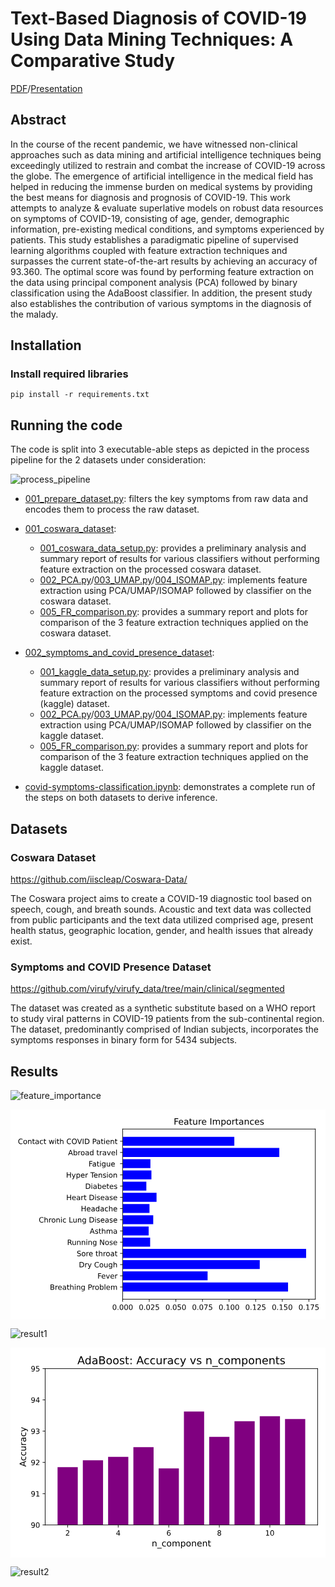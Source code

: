 # Text-Based Diagnosis of COVID-19 Using Data Mining Techniques: A Comparative Study
[PDF](https://ieeexplore.ieee.org/document/10040129/)/[Presentation](INDICON2022_Presentation.pdf)

## Abstract

In the course of the recent pandemic, we have witnessed non-clinical approaches such as data mining and artificial intelligence techniques being exceedingly utilized to restrain and combat the increase of COVID-19 across the globe. The emergence of artificial intelligence in the medical field has helped in reducing the immense burden on medical systems by providing the best means for diagnosis and prognosis of COVID-19. This work attempts to analyze & evaluate superlative models on robust data resources on symptoms of COVID-19, consisting of age, gender, demographic information, pre-existing medical conditions, and symptoms experienced by patients. This study establishes a paradigmatic pipeline of supervised learning algorithms coupled with feature extraction techniques and surpasses the current state-of-the-art results by achieving an accuracy of 93.360. The optimal score was found by performing feature extraction on the data using principal component analysis (PCA) followed by binary classification using the AdaBoost classifier. In addition, the present study also establishes the contribution of various symptoms in the diagnosis of the malady.

## Installation

### Install required libraries

```
pip install -r requirements.txt
```

## Running the code

The code is split into 3 executable-able steps as depicted in the process pipeline for the 2 datasets under consideration:

![process_pipeline](https://github.com/aadarshgupta1412/covid-symptoms-classification/assets/62350692/232a1c39-783f-43d9-b278-74307e57bdf3)


- [001_prepare_dataset.py](001_prepare_dataset.py): filters the key symptoms from raw data and encodes them to process the raw dataset.

- [001_coswara_dataset](001_coswara_dataset):
  - [001_coswara_data_setup.py](001_coswara_dataset/001_coswara_data_setup.py): provides a preliminary analysis and summary report of results for various classifiers without performing feature extraction on the processed coswara dataset.
  - [002_PCA.py](001_coswara_dataset/002_PCA.py)/[003_UMAP.py](001_coswara_dataset/003_UMAP.py)/[004_ISOMAP.py](001_coswara_dataset/004_ISOMAP.py): implements feature extraction using PCA/UMAP/ISOMAP followed by classifier on the coswara dataset.
  - [005_FR_comparison.py](001_coswara_dataset/005_FR_comparison.py): provides a summary report and plots for comparison of the 3 feature extraction techniques applied on the coswara dataset.

- [002_symptoms_and_covid_presence_dataset](002_symptoms_and_covid_presence_dataset):
  - [001_kaggle_data_setup.py](002_symptoms_and_covid_presence_dataset/001_kaggle_data_setup.py): provides a preliminary analysis and summary report of results for various classifiers without performing feature extraction on the processed symptoms and covid presence (kaggle) dataset.
  - [002_PCA.py](002_symptoms_and_covid_presence_dataset/002_PCA.py)/[003_UMAP.py](002_symptoms_and_covid_presence_dataset/003_UMAP.py)/[004_ISOMAP.py](002_symptoms_and_covid_presence_dataset/004_ISOMAP.py): implements feature extraction using PCA/UMAP/ISOMAP followed by classifier on the kaggle dataset.
  - [005_FR_comparison.py](002_symptoms_and_covid_presence_dataset/005_FR_comparison.py): provides a summary report and plots for comparison of the 3 feature extraction techniques applied on the kaggle dataset.

- [covid-symptoms-classification.ipynb](full_demonstration/covid-symptoms-classification.ipynb): demonstrates a complete run of the steps on both datasets to derive inference.
## Datasets


### Coswara Dataset

https://github.com/iiscleap/Coswara-Data/

The Coswara project aims to create a COVID-19 diagnostic tool based on speech, cough, and breath sounds. Acoustic and text data was collected from public participants and the text data utilized comprised age, present health status, geographic location, gender, and health issues that already exist.

### Symptoms and COVID Presence Dataset

https://github.com/virufy/virufy_data/tree/main/clinical/segmented

The dataset was created as a synthetic substitute based on a WHO report to study viral patterns in COVID-19 patients from the sub-continental region. The dataset, predominantly comprised of Indian subjects, incorporates the symptoms responses in binary form for 5434 subjects.

## Results

![feature_importance](https://github.com/aadarshgupta1412/covid-symptoms-classification/assets/62350692/e6dc1a0c-6e69-4b05-a7a9-7418a57d76df)

<!DOCTYPE svg PUBLIC "-//W3C//DTD SVG 1.1//EN"
  "http://www.w3.org/Graphics/SVG/1.1/DTD/svg11.dtd">
<!-- Created with matplotlib (https://matplotlib.org/) -->
<svg height="288pt" version="1.1" viewBox="0 0 432 288" width="432pt" xmlns="http://www.w3.org/2000/svg" xmlns:xlink="http://www.w3.org/1999/xlink">
 <g id="figure_1">
  <g id="patch_1">
   <path d="M 0 288 
L 432 288 
L 432 0 
L 0 0 
z
" style="fill:#ffffff;"/>
  </g>
  <g id="axes_1">
   <g id="patch_2">
    <path d="M 153.8 260.2 
L 418.023087 260.2 
L 418.023087 26.8 
L 153.8 26.8 
z
" style="fill:#ffffff;"/>
   </g>
   <g id="patch_3">
    <path clip-path="url(#pf5091c3e1a)" d="M 153.8 249.590909 
L 380.627931 249.590909 
L 380.627931 237.290514 
L 153.8 237.290514 
z
" style="fill:#0000ff;"/>
   </g>
   <g id="patch_4">
    <path clip-path="url(#pf5091c3e1a)" d="M 153.8 234.215415 
L 270.295292 234.215415 
L 270.295292 221.91502 
L 153.8 221.91502 
z
" style="fill:#0000ff;"/>
   </g>
   <g id="patch_5">
    <path clip-path="url(#pf5091c3e1a)" d="M 153.8 218.839921 
L 341.827749 218.839921 
L 341.827749 206.539526 
L 153.8 206.539526 
z
" style="fill:#0000ff;"/>
   </g>
   <g id="patch_6">
    <path clip-path="url(#pf5091c3e1a)" d="M 153.8 203.464427 
L 405.441036 203.464427 
L 405.441036 191.164032 
L 153.8 191.164032 
z
" style="fill:#0000ff;"/>
   </g>
   <g id="patch_7">
    <path clip-path="url(#pf5091c3e1a)" d="M 153.8 188.088933 
L 191.511842 188.088933 
L 191.511842 175.788538 
L 153.8 175.788538 
z
" style="fill:#0000ff;"/>
   </g>
   <g id="patch_8">
    <path clip-path="url(#pf5091c3e1a)" d="M 153.8 172.713439 
L 189.488683 172.713439 
L 189.488683 160.413043 
L 153.8 160.413043 
z
" style="fill:#0000ff;"/>
   </g>
   <g id="patch_9">
    <path clip-path="url(#pf5091c3e1a)" d="M 153.8 157.337945 
L 195.7408 157.337945 
L 195.7408 145.037549 
L 153.8 145.037549 
z
" style="fill:#0000ff;"/>
   </g>
   <g id="patch_10">
    <path clip-path="url(#pf5091c3e1a)" d="M 153.8 141.962451 
L 190.59835 141.962451 
L 190.59835 129.662055 
L 153.8 129.662055 
z
" style="fill:#0000ff;"/>
   </g>
   <g id="patch_11">
    <path clip-path="url(#pf5091c3e1a)" d="M 153.8 126.586957 
L 200.283901 126.586957 
L 200.283901 114.286561 
L 153.8 114.286561 
z
" style="fill:#0000ff;"/>
   </g>
   <g id="patch_12">
    <path clip-path="url(#pf5091c3e1a)" d="M 153.8 111.211462 
L 186.289537 111.211462 
L 186.289537 98.911067 
L 153.8 98.911067 
z
" style="fill:#0000ff;"/>
   </g>
   <g id="patch_13">
    <path clip-path="url(#pf5091c3e1a)" d="M 153.8 95.835968 
L 193.25402 95.835968 
L 193.25402 83.535573 
L 153.8 83.535573 
z
" style="fill:#0000ff;"/>
   </g>
   <g id="patch_14">
    <path clip-path="url(#pf5091c3e1a)" d="M 153.8 80.460474 
L 191.878749 80.460474 
L 191.878749 68.160079 
L 153.8 68.160079 
z
" style="fill:#0000ff;"/>
   </g>
   <g id="patch_15">
    <path clip-path="url(#pf5091c3e1a)" d="M 153.8 65.08498 
L 368.634468 65.08498 
L 368.634468 52.784585 
L 153.8 52.784585 
z
" style="fill:#0000ff;"/>
   </g>
   <g id="patch_16">
    <path clip-path="url(#pf5091c3e1a)" d="M 153.8 49.709486 
L 306.955744 49.709486 
L 306.955744 37.409091 
L 153.8 37.409091 
z
" style="fill:#0000ff;"/>
   </g>
   <g id="matplotlib.axis_1">
    <g id="xtick_1">
     <g id="line2d_1">
      <defs>
       <path d="M 0 0 
L 0 3.5 
" id="m112681208e" style="stroke:#000000;stroke-width:0.8;"/>
      </defs>
      <g>
       <use style="stroke:#000000;stroke-width:0.8;" x="153.8" xlink:href="#m112681208e" y="260.2"/>
      </g>
     </g>
     <g id="text_1">
      <!-- 0.000 -->
      <defs>
       <path d="M 31.78125 66.40625 
Q 24.171875 66.40625 20.328125 58.90625 
Q 16.5 51.421875 16.5 36.375 
Q 16.5 21.390625 20.328125 13.890625 
Q 24.171875 6.390625 31.78125 6.390625 
Q 39.453125 6.390625 43.28125 13.890625 
Q 47.125 21.390625 47.125 36.375 
Q 47.125 51.421875 43.28125 58.90625 
Q 39.453125 66.40625 31.78125 66.40625 
z
M 31.78125 74.21875 
Q 44.046875 74.21875 50.515625 64.515625 
Q 56.984375 54.828125 56.984375 36.375 
Q 56.984375 17.96875 50.515625 8.265625 
Q 44.046875 -1.421875 31.78125 -1.421875 
Q 19.53125 -1.421875 13.0625 8.265625 
Q 6.59375 17.96875 6.59375 36.375 
Q 6.59375 54.828125 13.0625 64.515625 
Q 19.53125 74.21875 31.78125 74.21875 
z
" id="DejaVuSans-48"/>
       <path d="M 10.6875 12.40625 
L 21 12.40625 
L 21 0 
L 10.6875 0 
z
" id="DejaVuSans-46"/>
      </defs>
      <g transform="translate(139.485938 274.798437)scale(0.1 -0.1)">
       <use xlink:href="#DejaVuSans-48"/>
       <use x="63.623047" xlink:href="#DejaVuSans-46"/>
       <use x="95.410156" xlink:href="#DejaVuSans-48"/>
       <use x="159.033203" xlink:href="#DejaVuSans-48"/>
       <use x="222.65625" xlink:href="#DejaVuSans-48"/>
      </g>
     </g>
    </g>
    <g id="xtick_2">
     <g id="line2d_2">
      <g>
       <use style="stroke:#000000;stroke-width:0.8;" x="190.290702" xlink:href="#m112681208e" y="260.2"/>
      </g>
     </g>
     <g id="text_2">
      <!-- 0.025 -->
      <defs>
       <path d="M 19.1875 8.296875 
L 53.609375 8.296875 
L 53.609375 0 
L 7.328125 0 
L 7.328125 8.296875 
Q 12.9375 14.109375 22.625 23.890625 
Q 32.328125 33.6875 34.8125 36.53125 
Q 39.546875 41.84375 41.421875 45.53125 
Q 43.3125 49.21875 43.3125 52.78125 
Q 43.3125 58.59375 39.234375 62.25 
Q 35.15625 65.921875 28.609375 65.921875 
Q 23.96875 65.921875 18.8125 64.3125 
Q 13.671875 62.703125 7.8125 59.421875 
L 7.8125 69.390625 
Q 13.765625 71.78125 18.9375 73 
Q 24.125 74.21875 28.421875 74.21875 
Q 39.75 74.21875 46.484375 68.546875 
Q 53.21875 62.890625 53.21875 53.421875 
Q 53.21875 48.921875 51.53125 44.890625 
Q 49.859375 40.875 45.40625 35.40625 
Q 44.1875 33.984375 37.640625 27.21875 
Q 31.109375 20.453125 19.1875 8.296875 
z
" id="DejaVuSans-50"/>
       <path d="M 10.796875 72.90625 
L 49.515625 72.90625 
L 49.515625 64.59375 
L 19.828125 64.59375 
L 19.828125 46.734375 
Q 21.96875 47.46875 24.109375 47.828125 
Q 26.265625 48.1875 28.421875 48.1875 
Q 40.625 48.1875 47.75 41.5 
Q 54.890625 34.8125 54.890625 23.390625 
Q 54.890625 11.625 47.5625 5.09375 
Q 40.234375 -1.421875 26.90625 -1.421875 
Q 22.3125 -1.421875 17.546875 -0.640625 
Q 12.796875 0.140625 7.71875 1.703125 
L 7.71875 11.625 
Q 12.109375 9.234375 16.796875 8.0625 
Q 21.484375 6.890625 26.703125 6.890625 
Q 35.15625 6.890625 40.078125 11.328125 
Q 45.015625 15.765625 45.015625 23.390625 
Q 45.015625 31 40.078125 35.4375 
Q 35.15625 39.890625 26.703125 39.890625 
Q 22.75 39.890625 18.8125 39.015625 
Q 14.890625 38.140625 10.796875 36.28125 
z
" id="DejaVuSans-53"/>
      </defs>
      <g transform="translate(175.97664 274.798437)scale(0.1 -0.1)">
       <use xlink:href="#DejaVuSans-48"/>
       <use x="63.623047" xlink:href="#DejaVuSans-46"/>
       <use x="95.410156" xlink:href="#DejaVuSans-48"/>
       <use x="159.033203" xlink:href="#DejaVuSans-50"/>
       <use x="222.65625" xlink:href="#DejaVuSans-53"/>
      </g>
     </g>
    </g>
    <g id="xtick_3">
     <g id="line2d_3">
      <g>
       <use style="stroke:#000000;stroke-width:0.8;" x="226.781405" xlink:href="#m112681208e" y="260.2"/>
      </g>
     </g>
     <g id="text_3">
      <!-- 0.050 -->
      <g transform="translate(212.467342 274.798437)scale(0.1 -0.1)">
       <use xlink:href="#DejaVuSans-48"/>
       <use x="63.623047" xlink:href="#DejaVuSans-46"/>
       <use x="95.410156" xlink:href="#DejaVuSans-48"/>
       <use x="159.033203" xlink:href="#DejaVuSans-53"/>
       <use x="222.65625" xlink:href="#DejaVuSans-48"/>
      </g>
     </g>
    </g>
    <g id="xtick_4">
     <g id="line2d_4">
      <g>
       <use style="stroke:#000000;stroke-width:0.8;" x="263.272107" xlink:href="#m112681208e" y="260.2"/>
      </g>
     </g>
     <g id="text_4">
      <!-- 0.075 -->
      <defs>
       <path d="M 8.203125 72.90625 
L 55.078125 72.90625 
L 55.078125 68.703125 
L 28.609375 0 
L 18.3125 0 
L 43.21875 64.59375 
L 8.203125 64.59375 
z
" id="DejaVuSans-55"/>
      </defs>
      <g transform="translate(248.958045 274.798437)scale(0.1 -0.1)">
       <use xlink:href="#DejaVuSans-48"/>
       <use x="63.623047" xlink:href="#DejaVuSans-46"/>
       <use x="95.410156" xlink:href="#DejaVuSans-48"/>
       <use x="159.033203" xlink:href="#DejaVuSans-55"/>
       <use x="222.65625" xlink:href="#DejaVuSans-53"/>
      </g>
     </g>
    </g>
    <g id="xtick_5">
     <g id="line2d_5">
      <g>
       <use style="stroke:#000000;stroke-width:0.8;" x="299.76281" xlink:href="#m112681208e" y="260.2"/>
      </g>
     </g>
     <g id="text_5">
      <!-- 0.100 -->
      <defs>
       <path d="M 12.40625 8.296875 
L 28.515625 8.296875 
L 28.515625 63.921875 
L 10.984375 60.40625 
L 10.984375 69.390625 
L 28.421875 72.90625 
L 38.28125 72.90625 
L 38.28125 8.296875 
L 54.390625 8.296875 
L 54.390625 0 
L 12.40625 0 
z
" id="DejaVuSans-49"/>
      </defs>
      <g transform="translate(285.448747 274.798437)scale(0.1 -0.1)">
       <use xlink:href="#DejaVuSans-48"/>
       <use x="63.623047" xlink:href="#DejaVuSans-46"/>
       <use x="95.410156" xlink:href="#DejaVuSans-49"/>
       <use x="159.033203" xlink:href="#DejaVuSans-48"/>
       <use x="222.65625" xlink:href="#DejaVuSans-48"/>
      </g>
     </g>
    </g>
    <g id="xtick_6">
     <g id="line2d_6">
      <g>
       <use style="stroke:#000000;stroke-width:0.8;" x="336.253512" xlink:href="#m112681208e" y="260.2"/>
      </g>
     </g>
     <g id="text_6">
      <!-- 0.125 -->
      <g transform="translate(321.93945 274.798437)scale(0.1 -0.1)">
       <use xlink:href="#DejaVuSans-48"/>
       <use x="63.623047" xlink:href="#DejaVuSans-46"/>
       <use x="95.410156" xlink:href="#DejaVuSans-49"/>
       <use x="159.033203" xlink:href="#DejaVuSans-50"/>
       <use x="222.65625" xlink:href="#DejaVuSans-53"/>
      </g>
     </g>
    </g>
    <g id="xtick_7">
     <g id="line2d_7">
      <g>
       <use style="stroke:#000000;stroke-width:0.8;" x="372.744215" xlink:href="#m112681208e" y="260.2"/>
      </g>
     </g>
     <g id="text_7">
      <!-- 0.150 -->
      <g transform="translate(358.430152 274.798437)scale(0.1 -0.1)">
       <use xlink:href="#DejaVuSans-48"/>
       <use x="63.623047" xlink:href="#DejaVuSans-46"/>
       <use x="95.410156" xlink:href="#DejaVuSans-49"/>
       <use x="159.033203" xlink:href="#DejaVuSans-53"/>
       <use x="222.65625" xlink:href="#DejaVuSans-48"/>
      </g>
     </g>
    </g>
    <g id="xtick_8">
     <g id="line2d_8">
      <g>
       <use style="stroke:#000000;stroke-width:0.8;" x="409.234917" xlink:href="#m112681208e" y="260.2"/>
      </g>
     </g>
     <g id="text_8">
      <!-- 0.175 -->
      <g transform="translate(394.920855 274.798437)scale(0.1 -0.1)">
       <use xlink:href="#DejaVuSans-48"/>
       <use x="63.623047" xlink:href="#DejaVuSans-46"/>
       <use x="95.410156" xlink:href="#DejaVuSans-49"/>
       <use x="159.033203" xlink:href="#DejaVuSans-55"/>
       <use x="222.65625" xlink:href="#DejaVuSans-53"/>
      </g>
     </g>
    </g>
   </g>
   <g id="matplotlib.axis_2">
    <g id="ytick_1">
     <g id="line2d_9">
      <defs>
       <path d="M 0 0 
L -3.5 0 
" id="m819bcadd00" style="stroke:#000000;stroke-width:0.8;"/>
      </defs>
      <g>
       <use style="stroke:#000000;stroke-width:0.8;" x="153.8" xlink:href="#m819bcadd00" y="243.440711"/>
      </g>
     </g>
     <g id="text_9">
      <!-- Breathing Problem -->
      <defs>
       <path d="M 19.671875 34.8125 
L 19.671875 8.109375 
L 35.5 8.109375 
Q 43.453125 8.109375 47.28125 11.40625 
Q 51.125 14.703125 51.125 21.484375 
Q 51.125 28.328125 47.28125 31.5625 
Q 43.453125 34.8125 35.5 34.8125 
z
M 19.671875 64.796875 
L 19.671875 42.828125 
L 34.28125 42.828125 
Q 41.5 42.828125 45.03125 45.53125 
Q 48.578125 48.25 48.578125 53.8125 
Q 48.578125 59.328125 45.03125 62.0625 
Q 41.5 64.796875 34.28125 64.796875 
z
M 9.8125 72.90625 
L 35.015625 72.90625 
Q 46.296875 72.90625 52.390625 68.21875 
Q 58.5 63.53125 58.5 54.890625 
Q 58.5 48.1875 55.375 44.234375 
Q 52.25 40.28125 46.1875 39.3125 
Q 53.46875 37.75 57.5 32.78125 
Q 61.53125 27.828125 61.53125 20.40625 
Q 61.53125 10.640625 54.890625 5.3125 
Q 48.25 0 35.984375 0 
L 9.8125 0 
z
" id="DejaVuSans-66"/>
       <path d="M 41.109375 46.296875 
Q 39.59375 47.171875 37.8125 47.578125 
Q 36.03125 48 33.890625 48 
Q 26.265625 48 22.1875 43.046875 
Q 18.109375 38.09375 18.109375 28.8125 
L 18.109375 0 
L 9.078125 0 
L 9.078125 54.6875 
L 18.109375 54.6875 
L 18.109375 46.1875 
Q 20.953125 51.171875 25.484375 53.578125 
Q 30.03125 56 36.53125 56 
Q 37.453125 56 38.578125 55.875 
Q 39.703125 55.765625 41.0625 55.515625 
z
" id="DejaVuSans-114"/>
       <path d="M 56.203125 29.59375 
L 56.203125 25.203125 
L 14.890625 25.203125 
Q 15.484375 15.921875 20.484375 11.0625 
Q 25.484375 6.203125 34.421875 6.203125 
Q 39.59375 6.203125 44.453125 7.46875 
Q 49.3125 8.734375 54.109375 11.28125 
L 54.109375 2.78125 
Q 49.265625 0.734375 44.1875 -0.34375 
Q 39.109375 -1.421875 33.890625 -1.421875 
Q 20.796875 -1.421875 13.15625 6.1875 
Q 5.515625 13.8125 5.515625 26.8125 
Q 5.515625 40.234375 12.765625 48.109375 
Q 20.015625 56 32.328125 56 
Q 43.359375 56 49.78125 48.890625 
Q 56.203125 41.796875 56.203125 29.59375 
z
M 47.21875 32.234375 
Q 47.125 39.59375 43.09375 43.984375 
Q 39.0625 48.390625 32.421875 48.390625 
Q 24.90625 48.390625 20.390625 44.140625 
Q 15.875 39.890625 15.1875 32.171875 
z
" id="DejaVuSans-101"/>
       <path d="M 34.28125 27.484375 
Q 23.390625 27.484375 19.1875 25 
Q 14.984375 22.515625 14.984375 16.5 
Q 14.984375 11.71875 18.140625 8.90625 
Q 21.296875 6.109375 26.703125 6.109375 
Q 34.1875 6.109375 38.703125 11.40625 
Q 43.21875 16.703125 43.21875 25.484375 
L 43.21875 27.484375 
z
M 52.203125 31.203125 
L 52.203125 0 
L 43.21875 0 
L 43.21875 8.296875 
Q 40.140625 3.328125 35.546875 0.953125 
Q 30.953125 -1.421875 24.3125 -1.421875 
Q 15.921875 -1.421875 10.953125 3.296875 
Q 6 8.015625 6 15.921875 
Q 6 25.140625 12.171875 29.828125 
Q 18.359375 34.515625 30.609375 34.515625 
L 43.21875 34.515625 
L 43.21875 35.40625 
Q 43.21875 41.609375 39.140625 45 
Q 35.0625 48.390625 27.6875 48.390625 
Q 23 48.390625 18.546875 47.265625 
Q 14.109375 46.140625 10.015625 43.890625 
L 10.015625 52.203125 
Q 14.9375 54.109375 19.578125 55.046875 
Q 24.21875 56 28.609375 56 
Q 40.484375 56 46.34375 49.84375 
Q 52.203125 43.703125 52.203125 31.203125 
z
" id="DejaVuSans-97"/>
       <path d="M 18.3125 70.21875 
L 18.3125 54.6875 
L 36.8125 54.6875 
L 36.8125 47.703125 
L 18.3125 47.703125 
L 18.3125 18.015625 
Q 18.3125 11.328125 20.140625 9.421875 
Q 21.96875 7.515625 27.59375 7.515625 
L 36.8125 7.515625 
L 36.8125 0 
L 27.59375 0 
Q 17.1875 0 13.234375 3.875 
Q 9.28125 7.765625 9.28125 18.015625 
L 9.28125 47.703125 
L 2.6875 47.703125 
L 2.6875 54.6875 
L 9.28125 54.6875 
L 9.28125 70.21875 
z
" id="DejaVuSans-116"/>
       <path d="M 54.890625 33.015625 
L 54.890625 0 
L 45.90625 0 
L 45.90625 32.71875 
Q 45.90625 40.484375 42.875 44.328125 
Q 39.84375 48.1875 33.796875 48.1875 
Q 26.515625 48.1875 22.3125 43.546875 
Q 18.109375 38.921875 18.109375 30.90625 
L 18.109375 0 
L 9.078125 0 
L 9.078125 75.984375 
L 18.109375 75.984375 
L 18.109375 46.1875 
Q 21.34375 51.125 25.703125 53.5625 
Q 30.078125 56 35.796875 56 
Q 45.21875 56 50.046875 50.171875 
Q 54.890625 44.34375 54.890625 33.015625 
z
" id="DejaVuSans-104"/>
       <path d="M 9.421875 54.6875 
L 18.40625 54.6875 
L 18.40625 0 
L 9.421875 0 
z
M 9.421875 75.984375 
L 18.40625 75.984375 
L 18.40625 64.59375 
L 9.421875 64.59375 
z
" id="DejaVuSans-105"/>
       <path d="M 54.890625 33.015625 
L 54.890625 0 
L 45.90625 0 
L 45.90625 32.71875 
Q 45.90625 40.484375 42.875 44.328125 
Q 39.84375 48.1875 33.796875 48.1875 
Q 26.515625 48.1875 22.3125 43.546875 
Q 18.109375 38.921875 18.109375 30.90625 
L 18.109375 0 
L 9.078125 0 
L 9.078125 54.6875 
L 18.109375 54.6875 
L 18.109375 46.1875 
Q 21.34375 51.125 25.703125 53.5625 
Q 30.078125 56 35.796875 56 
Q 45.21875 56 50.046875 50.171875 
Q 54.890625 44.34375 54.890625 33.015625 
z
" id="DejaVuSans-110"/>
       <path d="M 45.40625 27.984375 
Q 45.40625 37.75 41.375 43.109375 
Q 37.359375 48.484375 30.078125 48.484375 
Q 22.859375 48.484375 18.828125 43.109375 
Q 14.796875 37.75 14.796875 27.984375 
Q 14.796875 18.265625 18.828125 12.890625 
Q 22.859375 7.515625 30.078125 7.515625 
Q 37.359375 7.515625 41.375 12.890625 
Q 45.40625 18.265625 45.40625 27.984375 
z
M 54.390625 6.78125 
Q 54.390625 -7.171875 48.1875 -13.984375 
Q 42 -20.796875 29.203125 -20.796875 
Q 24.46875 -20.796875 20.265625 -20.09375 
Q 16.0625 -19.390625 12.109375 -17.921875 
L 12.109375 -9.1875 
Q 16.0625 -11.328125 19.921875 -12.34375 
Q 23.78125 -13.375 27.78125 -13.375 
Q 36.625 -13.375 41.015625 -8.765625 
Q 45.40625 -4.15625 45.40625 5.171875 
L 45.40625 9.625 
Q 42.625 4.78125 38.28125 2.390625 
Q 33.9375 0 27.875 0 
Q 17.828125 0 11.671875 7.65625 
Q 5.515625 15.328125 5.515625 27.984375 
Q 5.515625 40.671875 11.671875 48.328125 
Q 17.828125 56 27.875 56 
Q 33.9375 56 38.28125 53.609375 
Q 42.625 51.21875 45.40625 46.390625 
L 45.40625 54.6875 
L 54.390625 54.6875 
z
" id="DejaVuSans-103"/>
       <path id="DejaVuSans-32"/>
       <path d="M 19.671875 64.796875 
L 19.671875 37.40625 
L 32.078125 37.40625 
Q 38.96875 37.40625 42.71875 40.96875 
Q 46.484375 44.53125 46.484375 51.125 
Q 46.484375 57.671875 42.71875 61.234375 
Q 38.96875 64.796875 32.078125 64.796875 
z
M 9.8125 72.90625 
L 32.078125 72.90625 
Q 44.34375 72.90625 50.609375 67.359375 
Q 56.890625 61.8125 56.890625 51.125 
Q 56.890625 40.328125 50.609375 34.8125 
Q 44.34375 29.296875 32.078125 29.296875 
L 19.671875 29.296875 
L 19.671875 0 
L 9.8125 0 
z
" id="DejaVuSans-80"/>
       <path d="M 30.609375 48.390625 
Q 23.390625 48.390625 19.1875 42.75 
Q 14.984375 37.109375 14.984375 27.296875 
Q 14.984375 17.484375 19.15625 11.84375 
Q 23.34375 6.203125 30.609375 6.203125 
Q 37.796875 6.203125 41.984375 11.859375 
Q 46.1875 17.53125 46.1875 27.296875 
Q 46.1875 37.015625 41.984375 42.703125 
Q 37.796875 48.390625 30.609375 48.390625 
z
M 30.609375 56 
Q 42.328125 56 49.015625 48.375 
Q 55.71875 40.765625 55.71875 27.296875 
Q 55.71875 13.875 49.015625 6.21875 
Q 42.328125 -1.421875 30.609375 -1.421875 
Q 18.84375 -1.421875 12.171875 6.21875 
Q 5.515625 13.875 5.515625 27.296875 
Q 5.515625 40.765625 12.171875 48.375 
Q 18.84375 56 30.609375 56 
z
" id="DejaVuSans-111"/>
       <path d="M 48.6875 27.296875 
Q 48.6875 37.203125 44.609375 42.84375 
Q 40.53125 48.484375 33.40625 48.484375 
Q 26.265625 48.484375 22.1875 42.84375 
Q 18.109375 37.203125 18.109375 27.296875 
Q 18.109375 17.390625 22.1875 11.75 
Q 26.265625 6.109375 33.40625 6.109375 
Q 40.53125 6.109375 44.609375 11.75 
Q 48.6875 17.390625 48.6875 27.296875 
z
M 18.109375 46.390625 
Q 20.953125 51.265625 25.265625 53.625 
Q 29.59375 56 35.59375 56 
Q 45.5625 56 51.78125 48.09375 
Q 58.015625 40.1875 58.015625 27.296875 
Q 58.015625 14.40625 51.78125 6.484375 
Q 45.5625 -1.421875 35.59375 -1.421875 
Q 29.59375 -1.421875 25.265625 0.953125 
Q 20.953125 3.328125 18.109375 8.203125 
L 18.109375 0 
L 9.078125 0 
L 9.078125 75.984375 
L 18.109375 75.984375 
z
" id="DejaVuSans-98"/>
       <path d="M 9.421875 75.984375 
L 18.40625 75.984375 
L 18.40625 0 
L 9.421875 0 
z
" id="DejaVuSans-108"/>
       <path d="M 52 44.1875 
Q 55.375 50.25 60.0625 53.125 
Q 64.75 56 71.09375 56 
Q 79.640625 56 84.28125 50.015625 
Q 88.921875 44.046875 88.921875 33.015625 
L 88.921875 0 
L 79.890625 0 
L 79.890625 32.71875 
Q 79.890625 40.578125 77.09375 44.375 
Q 74.3125 48.1875 68.609375 48.1875 
Q 61.625 48.1875 57.5625 43.546875 
Q 53.515625 38.921875 53.515625 30.90625 
L 53.515625 0 
L 44.484375 0 
L 44.484375 32.71875 
Q 44.484375 40.625 41.703125 44.40625 
Q 38.921875 48.1875 33.109375 48.1875 
Q 26.21875 48.1875 22.15625 43.53125 
Q 18.109375 38.875 18.109375 30.90625 
L 18.109375 0 
L 9.078125 0 
L 9.078125 54.6875 
L 18.109375 54.6875 
L 18.109375 46.1875 
Q 21.1875 51.21875 25.484375 53.609375 
Q 29.78125 56 35.6875 56 
Q 41.65625 56 45.828125 52.96875 
Q 50 49.953125 52 44.1875 
z
" id="DejaVuSans-109"/>
      </defs>
      <g transform="translate(53.992188 247.23993)scale(0.1 -0.1)">
       <use xlink:href="#DejaVuSans-66"/>
       <use x="68.603516" xlink:href="#DejaVuSans-114"/>
       <use x="107.466797" xlink:href="#DejaVuSans-101"/>
       <use x="168.990234" xlink:href="#DejaVuSans-97"/>
       <use x="230.269531" xlink:href="#DejaVuSans-116"/>
       <use x="269.478516" xlink:href="#DejaVuSans-104"/>
       <use x="332.857422" xlink:href="#DejaVuSans-105"/>
       <use x="360.640625" xlink:href="#DejaVuSans-110"/>
       <use x="424.019531" xlink:href="#DejaVuSans-103"/>
       <use x="487.496094" xlink:href="#DejaVuSans-32"/>
       <use x="519.283203" xlink:href="#DejaVuSans-80"/>
       <use x="577.835938" xlink:href="#DejaVuSans-114"/>
       <use x="616.699219" xlink:href="#DejaVuSans-111"/>
       <use x="677.880859" xlink:href="#DejaVuSans-98"/>
       <use x="741.357422" xlink:href="#DejaVuSans-108"/>
       <use x="769.140625" xlink:href="#DejaVuSans-101"/>
       <use x="830.664062" xlink:href="#DejaVuSans-109"/>
      </g>
     </g>
    </g>
    <g id="ytick_2">
     <g id="line2d_10">
      <g>
       <use style="stroke:#000000;stroke-width:0.8;" x="153.8" xlink:href="#m819bcadd00" y="228.065217"/>
      </g>
     </g>
     <g id="text_10">
      <!-- Fever -->
      <defs>
       <path d="M 9.8125 72.90625 
L 51.703125 72.90625 
L 51.703125 64.59375 
L 19.671875 64.59375 
L 19.671875 43.109375 
L 48.578125 43.109375 
L 48.578125 34.8125 
L 19.671875 34.8125 
L 19.671875 0 
L 9.8125 0 
z
" id="DejaVuSans-70"/>
       <path d="M 2.984375 54.6875 
L 12.5 54.6875 
L 29.59375 8.796875 
L 46.6875 54.6875 
L 56.203125 54.6875 
L 35.6875 0 
L 23.484375 0 
z
" id="DejaVuSans-118"/>
      </defs>
      <g transform="translate(119.2625 231.864436)scale(0.1 -0.1)">
       <use xlink:href="#DejaVuSans-70"/>
       <use x="52.019531" xlink:href="#DejaVuSans-101"/>
       <use x="113.542969" xlink:href="#DejaVuSans-118"/>
       <use x="172.722656" xlink:href="#DejaVuSans-101"/>
       <use x="234.246094" xlink:href="#DejaVuSans-114"/>
      </g>
     </g>
    </g>
    <g id="ytick_3">
     <g id="line2d_11">
      <g>
       <use style="stroke:#000000;stroke-width:0.8;" x="153.8" xlink:href="#m819bcadd00" y="212.689723"/>
      </g>
     </g>
     <g id="text_11">
      <!-- Dry Cough -->
      <defs>
       <path d="M 19.671875 64.796875 
L 19.671875 8.109375 
L 31.59375 8.109375 
Q 46.6875 8.109375 53.6875 14.9375 
Q 60.6875 21.78125 60.6875 36.53125 
Q 60.6875 51.171875 53.6875 57.984375 
Q 46.6875 64.796875 31.59375 64.796875 
z
M 9.8125 72.90625 
L 30.078125 72.90625 
Q 51.265625 72.90625 61.171875 64.09375 
Q 71.09375 55.28125 71.09375 36.53125 
Q 71.09375 17.671875 61.125 8.828125 
Q 51.171875 0 30.078125 0 
L 9.8125 0 
z
" id="DejaVuSans-68"/>
       <path d="M 32.171875 -5.078125 
Q 28.375 -14.84375 24.75 -17.8125 
Q 21.140625 -20.796875 15.09375 -20.796875 
L 7.90625 -20.796875 
L 7.90625 -13.28125 
L 13.1875 -13.28125 
Q 16.890625 -13.28125 18.9375 -11.515625 
Q 21 -9.765625 23.484375 -3.21875 
L 25.09375 0.875 
L 2.984375 54.6875 
L 12.5 54.6875 
L 29.59375 11.921875 
L 46.6875 54.6875 
L 56.203125 54.6875 
z
" id="DejaVuSans-121"/>
       <path d="M 64.40625 67.28125 
L 64.40625 56.890625 
Q 59.421875 61.53125 53.78125 63.8125 
Q 48.140625 66.109375 41.796875 66.109375 
Q 29.296875 66.109375 22.65625 58.46875 
Q 16.015625 50.828125 16.015625 36.375 
Q 16.015625 21.96875 22.65625 14.328125 
Q 29.296875 6.6875 41.796875 6.6875 
Q 48.140625 6.6875 53.78125 8.984375 
Q 59.421875 11.28125 64.40625 15.921875 
L 64.40625 5.609375 
Q 59.234375 2.09375 53.4375 0.328125 
Q 47.65625 -1.421875 41.21875 -1.421875 
Q 24.65625 -1.421875 15.125 8.703125 
Q 5.609375 18.84375 5.609375 36.375 
Q 5.609375 53.953125 15.125 64.078125 
Q 24.65625 74.21875 41.21875 74.21875 
Q 47.75 74.21875 53.53125 72.484375 
Q 59.328125 70.75 64.40625 67.28125 
z
" id="DejaVuSans-67"/>
       <path d="M 8.5 21.578125 
L 8.5 54.6875 
L 17.484375 54.6875 
L 17.484375 21.921875 
Q 17.484375 14.15625 20.5 10.265625 
Q 23.53125 6.390625 29.59375 6.390625 
Q 36.859375 6.390625 41.078125 11.03125 
Q 45.3125 15.671875 45.3125 23.6875 
L 45.3125 54.6875 
L 54.296875 54.6875 
L 54.296875 0 
L 45.3125 0 
L 45.3125 8.40625 
Q 42.046875 3.421875 37.71875 1 
Q 33.40625 -1.421875 27.6875 -1.421875 
Q 18.265625 -1.421875 13.375 4.4375 
Q 8.5 10.296875 8.5 21.578125 
z
M 31.109375 56 
z
" id="DejaVuSans-117"/>
      </defs>
      <g transform="translate(93.767188 216.488942)scale(0.1 -0.1)">
       <use xlink:href="#DejaVuSans-68"/>
       <use x="77.001953" xlink:href="#DejaVuSans-114"/>
       <use x="118.115234" xlink:href="#DejaVuSans-121"/>
       <use x="177.294922" xlink:href="#DejaVuSans-32"/>
       <use x="209.082031" xlink:href="#DejaVuSans-67"/>
       <use x="278.90625" xlink:href="#DejaVuSans-111"/>
       <use x="340.087891" xlink:href="#DejaVuSans-117"/>
       <use x="403.466797" xlink:href="#DejaVuSans-103"/>
       <use x="466.943359" xlink:href="#DejaVuSans-104"/>
      </g>
     </g>
    </g>
    <g id="ytick_4">
     <g id="line2d_12">
      <g>
       <use style="stroke:#000000;stroke-width:0.8;" x="153.8" xlink:href="#m819bcadd00" y="197.314229"/>
      </g>
     </g>
     <g id="text_12">
      <!-- Sore throat -->
      <defs>
       <path d="M 53.515625 70.515625 
L 53.515625 60.890625 
Q 47.90625 63.578125 42.921875 64.890625 
Q 37.9375 66.21875 33.296875 66.21875 
Q 25.25 66.21875 20.875 63.09375 
Q 16.5 59.96875 16.5 54.203125 
Q 16.5 49.359375 19.40625 46.890625 
Q 22.3125 44.4375 30.421875 42.921875 
L 36.375 41.703125 
Q 47.40625 39.59375 52.65625 34.296875 
Q 57.90625 29 57.90625 20.125 
Q 57.90625 9.515625 50.796875 4.046875 
Q 43.703125 -1.421875 29.984375 -1.421875 
Q 24.8125 -1.421875 18.96875 -0.25 
Q 13.140625 0.921875 6.890625 3.21875 
L 6.890625 13.375 
Q 12.890625 10.015625 18.65625 8.296875 
Q 24.421875 6.59375 29.984375 6.59375 
Q 38.421875 6.59375 43.015625 9.90625 
Q 47.609375 13.234375 47.609375 19.390625 
Q 47.609375 24.75 44.3125 27.78125 
Q 41.015625 30.8125 33.5 32.328125 
L 27.484375 33.5 
Q 16.453125 35.6875 11.515625 40.375 
Q 6.59375 45.0625 6.59375 53.421875 
Q 6.59375 63.09375 13.40625 68.65625 
Q 20.21875 74.21875 32.171875 74.21875 
Q 37.3125 74.21875 42.625 73.28125 
Q 47.953125 72.359375 53.515625 70.515625 
z
" id="DejaVuSans-83"/>
      </defs>
      <g transform="translate(90.804688 201.113448)scale(0.1 -0.1)">
       <use xlink:href="#DejaVuSans-83"/>
       <use x="63.476562" xlink:href="#DejaVuSans-111"/>
       <use x="124.658203" xlink:href="#DejaVuSans-114"/>
       <use x="163.521484" xlink:href="#DejaVuSans-101"/>
       <use x="225.044922" xlink:href="#DejaVuSans-32"/>
       <use x="256.832031" xlink:href="#DejaVuSans-116"/>
       <use x="296.041016" xlink:href="#DejaVuSans-104"/>
       <use x="359.419922" xlink:href="#DejaVuSans-114"/>
       <use x="398.283203" xlink:href="#DejaVuSans-111"/>
       <use x="459.464844" xlink:href="#DejaVuSans-97"/>
       <use x="520.744141" xlink:href="#DejaVuSans-116"/>
      </g>
     </g>
    </g>
    <g id="ytick_5">
     <g id="line2d_13">
      <g>
       <use style="stroke:#000000;stroke-width:0.8;" x="153.8" xlink:href="#m819bcadd00" y="181.938735"/>
      </g>
     </g>
     <g id="text_13">
      <!-- Running Nose -->
      <defs>
       <path d="M 44.390625 34.1875 
Q 47.5625 33.109375 50.5625 29.59375 
Q 53.5625 26.078125 56.59375 19.921875 
L 66.609375 0 
L 56 0 
L 46.6875 18.703125 
Q 43.0625 26.03125 39.671875 28.421875 
Q 36.28125 30.8125 30.421875 30.8125 
L 19.671875 30.8125 
L 19.671875 0 
L 9.8125 0 
L 9.8125 72.90625 
L 32.078125 72.90625 
Q 44.578125 72.90625 50.734375 67.671875 
Q 56.890625 62.453125 56.890625 51.90625 
Q 56.890625 45.015625 53.6875 40.46875 
Q 50.484375 35.9375 44.390625 34.1875 
z
M 19.671875 64.796875 
L 19.671875 38.921875 
L 32.078125 38.921875 
Q 39.203125 38.921875 42.84375 42.21875 
Q 46.484375 45.515625 46.484375 51.90625 
Q 46.484375 58.296875 42.84375 61.546875 
Q 39.203125 64.796875 32.078125 64.796875 
z
" id="DejaVuSans-82"/>
       <path d="M 9.8125 72.90625 
L 23.09375 72.90625 
L 55.421875 11.921875 
L 55.421875 72.90625 
L 64.984375 72.90625 
L 64.984375 0 
L 51.703125 0 
L 19.390625 60.984375 
L 19.390625 0 
L 9.8125 0 
z
" id="DejaVuSans-78"/>
       <path d="M 44.28125 53.078125 
L 44.28125 44.578125 
Q 40.484375 46.53125 36.375 47.5 
Q 32.28125 48.484375 27.875 48.484375 
Q 21.1875 48.484375 17.84375 46.4375 
Q 14.5 44.390625 14.5 40.28125 
Q 14.5 37.15625 16.890625 35.375 
Q 19.28125 33.59375 26.515625 31.984375 
L 29.59375 31.296875 
Q 39.15625 29.25 43.1875 25.515625 
Q 47.21875 21.78125 47.21875 15.09375 
Q 47.21875 7.46875 41.1875 3.015625 
Q 35.15625 -1.421875 24.609375 -1.421875 
Q 20.21875 -1.421875 15.453125 -0.5625 
Q 10.6875 0.296875 5.421875 2 
L 5.421875 11.28125 
Q 10.40625 8.6875 15.234375 7.390625 
Q 20.0625 6.109375 24.8125 6.109375 
Q 31.15625 6.109375 34.5625 8.28125 
Q 37.984375 10.453125 37.984375 14.40625 
Q 37.984375 18.0625 35.515625 20.015625 
Q 33.0625 21.96875 24.703125 23.78125 
L 21.578125 24.515625 
Q 13.234375 26.265625 9.515625 29.90625 
Q 5.8125 33.546875 5.8125 39.890625 
Q 5.8125 47.609375 11.28125 51.796875 
Q 16.75 56 26.8125 56 
Q 31.78125 56 36.171875 55.265625 
Q 40.578125 54.546875 44.28125 53.078125 
z
" id="DejaVuSans-115"/>
      </defs>
      <g transform="translate(77.684375 185.737954)scale(0.1 -0.1)">
       <use xlink:href="#DejaVuSans-82"/>
       <use x="64.982422" xlink:href="#DejaVuSans-117"/>
       <use x="128.361328" xlink:href="#DejaVuSans-110"/>
       <use x="191.740234" xlink:href="#DejaVuSans-110"/>
       <use x="255.119141" xlink:href="#DejaVuSans-105"/>
       <use x="282.902344" xlink:href="#DejaVuSans-110"/>
       <use x="346.28125" xlink:href="#DejaVuSans-103"/>
       <use x="409.757812" xlink:href="#DejaVuSans-32"/>
       <use x="441.544922" xlink:href="#DejaVuSans-78"/>
       <use x="516.349609" xlink:href="#DejaVuSans-111"/>
       <use x="577.53125" xlink:href="#DejaVuSans-115"/>
       <use x="629.630859" xlink:href="#DejaVuSans-101"/>
      </g>
     </g>
    </g>
    <g id="ytick_6">
     <g id="line2d_14">
      <g>
       <use style="stroke:#000000;stroke-width:0.8;" x="153.8" xlink:href="#m819bcadd00" y="166.563241"/>
      </g>
     </g>
     <g id="text_14">
      <!-- Asthma -->
      <defs>
       <path d="M 34.1875 63.1875 
L 20.796875 26.90625 
L 47.609375 26.90625 
z
M 28.609375 72.90625 
L 39.796875 72.90625 
L 67.578125 0 
L 57.328125 0 
L 50.6875 18.703125 
L 17.828125 18.703125 
L 11.1875 0 
L 0.78125 0 
z
" id="DejaVuSans-65"/>
      </defs>
      <g transform="translate(108.623438 170.36246)scale(0.1 -0.1)">
       <use xlink:href="#DejaVuSans-65"/>
       <use x="68.408203" xlink:href="#DejaVuSans-115"/>
       <use x="120.507812" xlink:href="#DejaVuSans-116"/>
       <use x="159.716797" xlink:href="#DejaVuSans-104"/>
       <use x="223.095703" xlink:href="#DejaVuSans-109"/>
       <use x="320.507812" xlink:href="#DejaVuSans-97"/>
      </g>
     </g>
    </g>
    <g id="ytick_7">
     <g id="line2d_15">
      <g>
       <use style="stroke:#000000;stroke-width:0.8;" x="153.8" xlink:href="#m819bcadd00" y="151.187747"/>
      </g>
     </g>
     <g id="text_15">
      <!-- Chronic Lung Disease -->
      <defs>
       <path d="M 48.78125 52.59375 
L 48.78125 44.1875 
Q 44.96875 46.296875 41.140625 47.34375 
Q 37.3125 48.390625 33.40625 48.390625 
Q 24.65625 48.390625 19.8125 42.84375 
Q 14.984375 37.3125 14.984375 27.296875 
Q 14.984375 17.28125 19.8125 11.734375 
Q 24.65625 6.203125 33.40625 6.203125 
Q 37.3125 6.203125 41.140625 7.25 
Q 44.96875 8.296875 48.78125 10.40625 
L 48.78125 2.09375 
Q 45.015625 0.34375 40.984375 -0.53125 
Q 36.96875 -1.421875 32.421875 -1.421875 
Q 20.0625 -1.421875 12.78125 6.34375 
Q 5.515625 14.109375 5.515625 27.296875 
Q 5.515625 40.671875 12.859375 48.328125 
Q 20.21875 56 33.015625 56 
Q 37.15625 56 41.109375 55.140625 
Q 45.0625 54.296875 48.78125 52.59375 
z
" id="DejaVuSans-99"/>
       <path d="M 9.8125 72.90625 
L 19.671875 72.90625 
L 19.671875 8.296875 
L 55.171875 8.296875 
L 55.171875 0 
L 9.8125 0 
z
" id="DejaVuSans-76"/>
      </defs>
      <g transform="translate(38.753125 154.986966)scale(0.1 -0.1)">
       <use xlink:href="#DejaVuSans-67"/>
       <use x="69.824219" xlink:href="#DejaVuSans-104"/>
       <use x="133.203125" xlink:href="#DejaVuSans-114"/>
       <use x="172.066406" xlink:href="#DejaVuSans-111"/>
       <use x="233.248047" xlink:href="#DejaVuSans-110"/>
       <use x="296.626953" xlink:href="#DejaVuSans-105"/>
       <use x="324.410156" xlink:href="#DejaVuSans-99"/>
       <use x="379.390625" xlink:href="#DejaVuSans-32"/>
       <use x="411.177734" xlink:href="#DejaVuSans-76"/>
       <use x="465.140625" xlink:href="#DejaVuSans-117"/>
       <use x="528.519531" xlink:href="#DejaVuSans-110"/>
       <use x="591.898438" xlink:href="#DejaVuSans-103"/>
       <use x="655.375" xlink:href="#DejaVuSans-32"/>
       <use x="687.162109" xlink:href="#DejaVuSans-68"/>
       <use x="764.164062" xlink:href="#DejaVuSans-105"/>
       <use x="791.947266" xlink:href="#DejaVuSans-115"/>
       <use x="844.046875" xlink:href="#DejaVuSans-101"/>
       <use x="905.570312" xlink:href="#DejaVuSans-97"/>
       <use x="966.849609" xlink:href="#DejaVuSans-115"/>
       <use x="1018.949219" xlink:href="#DejaVuSans-101"/>
      </g>
     </g>
    </g>
    <g id="ytick_8">
     <g id="line2d_16">
      <g>
       <use style="stroke:#000000;stroke-width:0.8;" x="153.8" xlink:href="#m819bcadd00" y="135.812253"/>
      </g>
     </g>
     <g id="text_16">
      <!-- Headache -->
      <defs>
       <path d="M 9.8125 72.90625 
L 19.671875 72.90625 
L 19.671875 43.015625 
L 55.515625 43.015625 
L 55.515625 72.90625 
L 65.375 72.90625 
L 65.375 0 
L 55.515625 0 
L 55.515625 34.71875 
L 19.671875 34.71875 
L 19.671875 0 
L 9.8125 0 
z
" id="DejaVuSans-72"/>
       <path d="M 45.40625 46.390625 
L 45.40625 75.984375 
L 54.390625 75.984375 
L 54.390625 0 
L 45.40625 0 
L 45.40625 8.203125 
Q 42.578125 3.328125 38.25 0.953125 
Q 33.9375 -1.421875 27.875 -1.421875 
Q 17.96875 -1.421875 11.734375 6.484375 
Q 5.515625 14.40625 5.515625 27.296875 
Q 5.515625 40.1875 11.734375 48.09375 
Q 17.96875 56 27.875 56 
Q 33.9375 56 38.25 53.625 
Q 42.578125 51.265625 45.40625 46.390625 
z
M 14.796875 27.296875 
Q 14.796875 17.390625 18.875 11.75 
Q 22.953125 6.109375 30.078125 6.109375 
Q 37.203125 6.109375 41.296875 11.75 
Q 45.40625 17.390625 45.40625 27.296875 
Q 45.40625 37.203125 41.296875 42.84375 
Q 37.203125 48.484375 30.078125 48.484375 
Q 22.953125 48.484375 18.875 42.84375 
Q 14.796875 37.203125 14.796875 27.296875 
z
" id="DejaVuSans-100"/>
      </defs>
      <g transform="translate(96.532813 139.611472)scale(0.1 -0.1)">
       <use xlink:href="#DejaVuSans-72"/>
       <use x="75.195312" xlink:href="#DejaVuSans-101"/>
       <use x="136.71875" xlink:href="#DejaVuSans-97"/>
       <use x="197.998047" xlink:href="#DejaVuSans-100"/>
       <use x="261.474609" xlink:href="#DejaVuSans-97"/>
       <use x="322.753906" xlink:href="#DejaVuSans-99"/>
       <use x="377.734375" xlink:href="#DejaVuSans-104"/>
       <use x="441.113281" xlink:href="#DejaVuSans-101"/>
      </g>
     </g>
    </g>
    <g id="ytick_9">
     <g id="line2d_17">
      <g>
       <use style="stroke:#000000;stroke-width:0.8;" x="153.8" xlink:href="#m819bcadd00" y="120.436759"/>
      </g>
     </g>
     <g id="text_17">
      <!-- Heart Disease -->
      <g transform="translate(76.457813 124.235978)scale(0.1 -0.1)">
       <use xlink:href="#DejaVuSans-72"/>
       <use x="75.195312" xlink:href="#DejaVuSans-101"/>
       <use x="136.71875" xlink:href="#DejaVuSans-97"/>
       <use x="197.998047" xlink:href="#DejaVuSans-114"/>
       <use x="239.111328" xlink:href="#DejaVuSans-116"/>
       <use x="278.320312" xlink:href="#DejaVuSans-32"/>
       <use x="310.107422" xlink:href="#DejaVuSans-68"/>
       <use x="387.109375" xlink:href="#DejaVuSans-105"/>
       <use x="414.892578" xlink:href="#DejaVuSans-115"/>
       <use x="466.992188" xlink:href="#DejaVuSans-101"/>
       <use x="528.515625" xlink:href="#DejaVuSans-97"/>
       <use x="589.794922" xlink:href="#DejaVuSans-115"/>
       <use x="641.894531" xlink:href="#DejaVuSans-101"/>
      </g>
     </g>
    </g>
    <g id="ytick_10">
     <g id="line2d_18">
      <g>
       <use style="stroke:#000000;stroke-width:0.8;" x="153.8" xlink:href="#m819bcadd00" y="105.061265"/>
      </g>
     </g>
     <g id="text_18">
      <!-- Diabetes -->
      <g transform="translate(102.409375 108.860484)scale(0.1 -0.1)">
       <use xlink:href="#DejaVuSans-68"/>
       <use x="77.001953" xlink:href="#DejaVuSans-105"/>
       <use x="104.785156" xlink:href="#DejaVuSans-97"/>
       <use x="166.064453" xlink:href="#DejaVuSans-98"/>
       <use x="229.541016" xlink:href="#DejaVuSans-101"/>
       <use x="291.064453" xlink:href="#DejaVuSans-116"/>
       <use x="330.273438" xlink:href="#DejaVuSans-101"/>
       <use x="391.796875" xlink:href="#DejaVuSans-115"/>
      </g>
     </g>
    </g>
    <g id="ytick_11">
     <g id="line2d_19">
      <g>
       <use style="stroke:#000000;stroke-width:0.8;" x="153.8" xlink:href="#m819bcadd00" y="89.685771"/>
      </g>
     </g>
     <g id="text_19">
      <!-- Hyper Tension -->
      <defs>
       <path d="M 18.109375 8.203125 
L 18.109375 -20.796875 
L 9.078125 -20.796875 
L 9.078125 54.6875 
L 18.109375 54.6875 
L 18.109375 46.390625 
Q 20.953125 51.265625 25.265625 53.625 
Q 29.59375 56 35.59375 56 
Q 45.5625 56 51.78125 48.09375 
Q 58.015625 40.1875 58.015625 27.296875 
Q 58.015625 14.40625 51.78125 6.484375 
Q 45.5625 -1.421875 35.59375 -1.421875 
Q 29.59375 -1.421875 25.265625 0.953125 
Q 20.953125 3.328125 18.109375 8.203125 
z
M 48.6875 27.296875 
Q 48.6875 37.203125 44.609375 42.84375 
Q 40.53125 48.484375 33.40625 48.484375 
Q 26.265625 48.484375 22.1875 42.84375 
Q 18.109375 37.203125 18.109375 27.296875 
Q 18.109375 17.390625 22.1875 11.75 
Q 26.265625 6.109375 33.40625 6.109375 
Q 40.53125 6.109375 44.609375 11.75 
Q 48.6875 17.390625 48.6875 27.296875 
z
" id="DejaVuSans-112"/>
       <path d="M -0.296875 72.90625 
L 61.375 72.90625 
L 61.375 64.59375 
L 35.5 64.59375 
L 35.5 0 
L 25.59375 0 
L 25.59375 64.59375 
L -0.296875 64.59375 
z
" id="DejaVuSans-84"/>
      </defs>
      <g transform="translate(76.228125 93.48499)scale(0.1 -0.1)">
       <use xlink:href="#DejaVuSans-72"/>
       <use x="75.195312" xlink:href="#DejaVuSans-121"/>
       <use x="134.375" xlink:href="#DejaVuSans-112"/>
       <use x="197.851562" xlink:href="#DejaVuSans-101"/>
       <use x="259.375" xlink:href="#DejaVuSans-114"/>
       <use x="300.488281" xlink:href="#DejaVuSans-32"/>
       <use x="332.275391" xlink:href="#DejaVuSans-84"/>
       <use x="376.359375" xlink:href="#DejaVuSans-101"/>
       <use x="437.882812" xlink:href="#DejaVuSans-110"/>
       <use x="501.261719" xlink:href="#DejaVuSans-115"/>
       <use x="553.361328" xlink:href="#DejaVuSans-105"/>
       <use x="581.144531" xlink:href="#DejaVuSans-111"/>
       <use x="642.326172" xlink:href="#DejaVuSans-110"/>
      </g>
     </g>
    </g>
    <g id="ytick_12">
     <g id="line2d_20">
      <g>
       <use style="stroke:#000000;stroke-width:0.8;" x="153.8" xlink:href="#m819bcadd00" y="74.310277"/>
      </g>
     </g>
     <g id="text_20">
      <!-- Fatigue  -->
      <g transform="translate(107.117188 78.109495)scale(0.1 -0.1)">
       <use xlink:href="#DejaVuSans-70"/>
       <use x="48.394531" xlink:href="#DejaVuSans-97"/>
       <use x="109.673828" xlink:href="#DejaVuSans-116"/>
       <use x="148.882812" xlink:href="#DejaVuSans-105"/>
       <use x="176.666016" xlink:href="#DejaVuSans-103"/>
       <use x="240.142578" xlink:href="#DejaVuSans-117"/>
       <use x="303.521484" xlink:href="#DejaVuSans-101"/>
       <use x="365.044922" xlink:href="#DejaVuSans-32"/>
      </g>
     </g>
    </g>
    <g id="ytick_13">
     <g id="line2d_21">
      <g>
       <use style="stroke:#000000;stroke-width:0.8;" x="153.8" xlink:href="#m819bcadd00" y="58.934783"/>
      </g>
     </g>
     <g id="text_21">
      <!-- Abroad travel -->
      <g transform="translate(78.942188 62.734001)scale(0.1 -0.1)">
       <use xlink:href="#DejaVuSans-65"/>
       <use x="68.408203" xlink:href="#DejaVuSans-98"/>
       <use x="131.884766" xlink:href="#DejaVuSans-114"/>
       <use x="170.748047" xlink:href="#DejaVuSans-111"/>
       <use x="231.929688" xlink:href="#DejaVuSans-97"/>
       <use x="293.208984" xlink:href="#DejaVuSans-100"/>
       <use x="356.685547" xlink:href="#DejaVuSans-32"/>
       <use x="388.472656" xlink:href="#DejaVuSans-116"/>
       <use x="427.681641" xlink:href="#DejaVuSans-114"/>
       <use x="468.794922" xlink:href="#DejaVuSans-97"/>
       <use x="530.074219" xlink:href="#DejaVuSans-118"/>
       <use x="589.253906" xlink:href="#DejaVuSans-101"/>
       <use x="650.777344" xlink:href="#DejaVuSans-108"/>
      </g>
     </g>
    </g>
    <g id="ytick_14">
     <g id="line2d_22">
      <g>
       <use style="stroke:#000000;stroke-width:0.8;" x="153.8" xlink:href="#m819bcadd00" y="43.559289"/>
      </g>
     </g>
     <g id="text_22">
      <!-- Contact with COVID Patient -->
      <defs>
       <path d="M 4.203125 54.6875 
L 13.1875 54.6875 
L 24.421875 12.015625 
L 35.59375 54.6875 
L 46.1875 54.6875 
L 57.421875 12.015625 
L 68.609375 54.6875 
L 77.59375 54.6875 
L 63.28125 0 
L 52.6875 0 
L 40.921875 44.828125 
L 29.109375 0 
L 18.5 0 
z
" id="DejaVuSans-119"/>
       <path d="M 39.40625 66.21875 
Q 28.65625 66.21875 22.328125 58.203125 
Q 16.015625 50.203125 16.015625 36.375 
Q 16.015625 22.609375 22.328125 14.59375 
Q 28.65625 6.59375 39.40625 6.59375 
Q 50.140625 6.59375 56.421875 14.59375 
Q 62.703125 22.609375 62.703125 36.375 
Q 62.703125 50.203125 56.421875 58.203125 
Q 50.140625 66.21875 39.40625 66.21875 
z
M 39.40625 74.21875 
Q 54.734375 74.21875 63.90625 63.9375 
Q 73.09375 53.65625 73.09375 36.375 
Q 73.09375 19.140625 63.90625 8.859375 
Q 54.734375 -1.421875 39.40625 -1.421875 
Q 24.03125 -1.421875 14.8125 8.828125 
Q 5.609375 19.09375 5.609375 36.375 
Q 5.609375 53.65625 14.8125 63.9375 
Q 24.03125 74.21875 39.40625 74.21875 
z
" id="DejaVuSans-79"/>
       <path d="M 28.609375 0 
L 0.78125 72.90625 
L 11.078125 72.90625 
L 34.1875 11.53125 
L 57.328125 72.90625 
L 67.578125 72.90625 
L 39.796875 0 
z
" id="DejaVuSans-86"/>
       <path d="M 9.8125 72.90625 
L 19.671875 72.90625 
L 19.671875 0 
L 9.8125 0 
z
" id="DejaVuSans-73"/>
      </defs>
      <g transform="translate(10.157813 47.358507)scale(0.1 -0.1)">
       <use xlink:href="#DejaVuSans-67"/>
       <use x="69.824219" xlink:href="#DejaVuSans-111"/>
       <use x="131.005859" xlink:href="#DejaVuSans-110"/>
       <use x="194.384766" xlink:href="#DejaVuSans-116"/>
       <use x="233.59375" xlink:href="#DejaVuSans-97"/>
       <use x="294.873047" xlink:href="#DejaVuSans-99"/>
       <use x="349.853516" xlink:href="#DejaVuSans-116"/>
       <use x="389.0625" xlink:href="#DejaVuSans-32"/>
       <use x="420.849609" xlink:href="#DejaVuSans-119"/>
       <use x="502.636719" xlink:href="#DejaVuSans-105"/>
       <use x="530.419922" xlink:href="#DejaVuSans-116"/>
       <use x="569.628906" xlink:href="#DejaVuSans-104"/>
       <use x="633.007812" xlink:href="#DejaVuSans-32"/>
       <use x="664.794922" xlink:href="#DejaVuSans-67"/>
       <use x="734.619141" xlink:href="#DejaVuSans-79"/>
       <use x="811.580078" xlink:href="#DejaVuSans-86"/>
       <use x="879.988281" xlink:href="#DejaVuSans-73"/>
       <use x="909.480469" xlink:href="#DejaVuSans-68"/>
       <use x="986.482422" xlink:href="#DejaVuSans-32"/>
       <use x="1018.269531" xlink:href="#DejaVuSans-80"/>
       <use x="1074.072266" xlink:href="#DejaVuSans-97"/>
       <use x="1135.351562" xlink:href="#DejaVuSans-116"/>
       <use x="1174.560547" xlink:href="#DejaVuSans-105"/>
       <use x="1202.34375" xlink:href="#DejaVuSans-101"/>
       <use x="1263.867188" xlink:href="#DejaVuSans-110"/>
       <use x="1327.246094" xlink:href="#DejaVuSans-116"/>
      </g>
     </g>
    </g>
   </g>
   <g id="patch_17">
    <path d="M 153.8 260.2 
L 153.8 26.8 
" style="fill:none;stroke:#000000;stroke-linecap:square;stroke-linejoin:miter;stroke-width:0.8;"/>
   </g>
   <g id="patch_18">
    <path d="M 418.023087 260.2 
L 418.023087 26.8 
" style="fill:none;stroke:#000000;stroke-linecap:square;stroke-linejoin:miter;stroke-width:0.8;"/>
   </g>
   <g id="patch_19">
    <path d="M 153.8 260.2 
L 418.023087 260.2 
" style="fill:none;stroke:#000000;stroke-linecap:square;stroke-linejoin:miter;stroke-width:0.8;"/>
   </g>
   <g id="patch_20">
    <path d="M 153.8 26.8 
L 418.023087 26.8 
" style="fill:none;stroke:#000000;stroke-linecap:square;stroke-linejoin:miter;stroke-width:0.8;"/>
   </g>
   <g id="text_23">
    <!-- Feature Importances -->
    <g transform="translate(223.827481 20.8)scale(0.12 -0.12)">
     <use xlink:href="#DejaVuSans-70"/>
     <use x="52.019531" xlink:href="#DejaVuSans-101"/>
     <use x="113.542969" xlink:href="#DejaVuSans-97"/>
     <use x="174.822266" xlink:href="#DejaVuSans-116"/>
     <use x="214.03125" xlink:href="#DejaVuSans-117"/>
     <use x="277.410156" xlink:href="#DejaVuSans-114"/>
     <use x="316.273438" xlink:href="#DejaVuSans-101"/>
     <use x="377.796875" xlink:href="#DejaVuSans-32"/>
     <use x="409.583984" xlink:href="#DejaVuSans-73"/>
     <use x="439.076172" xlink:href="#DejaVuSans-109"/>
     <use x="536.488281" xlink:href="#DejaVuSans-112"/>
     <use x="599.964844" xlink:href="#DejaVuSans-111"/>
     <use x="661.146484" xlink:href="#DejaVuSans-114"/>
     <use x="702.259766" xlink:href="#DejaVuSans-116"/>
     <use x="741.46875" xlink:href="#DejaVuSans-97"/>
     <use x="802.748047" xlink:href="#DejaVuSans-110"/>
     <use x="866.126953" xlink:href="#DejaVuSans-99"/>
     <use x="921.107422" xlink:href="#DejaVuSans-101"/>
     <use x="982.630859" xlink:href="#DejaVuSans-115"/>
    </g>
   </g>
  </g>
 </g>
 <defs>
  <clipPath id="pf5091c3e1a">
   <rect height="233.4" width="264.223087" x="153.8" y="26.8"/>
  </clipPath>
 </defs>
</svg>













![result1](https://github.com/aadarshgupta1412/covid-symptoms-classification/assets/62350692/0584c821-6654-4f06-b0a9-d071090270db)
<!DOCTYPE svg PUBLIC "-//W3C//DTD SVG 1.1//EN"
  "http://www.w3.org/Graphics/SVG/1.1/DTD/svg11.dtd">
<!-- Created with matplotlib (https://matplotlib.org/) -->
<svg height="288pt" version="1.1" viewBox="0 0 432 288" width="432pt" xmlns="http://www.w3.org/2000/svg" xmlns:xlink="http://www.w3.org/1999/xlink">
 <g id="figure_1">
  <g id="patch_1">
   <path d="M 0 288 
L 432 288 
L 432 0 
L 0 0 
z
" style="fill:#ffffff;"/>
  </g>
  <g id="axes_1">
   <g id="patch_2">
    <path d="M 47.55 243.2 
L 421.2 243.2 
L 421.2 28.8 
L 47.55 28.8 
z
" style="fill:#ffffff;"/>
   </g>
   <g id="patch_3">
    <path clip-path="url(#p33d5c294a3)" d="M 64.534091 4102.4 
L 92.263219 4102.4 
L 92.263219 163.872 
L 64.534091 163.872 
z
" style="fill:#800080;"/>
   </g>
   <g id="patch_4">
    <path clip-path="url(#p33d5c294a3)" d="M 99.195501 4102.4 
L 126.924629 4102.4 
L 126.924629 154.4384 
L 99.195501 154.4384 
z
" style="fill:#800080;"/>
   </g>
   <g id="patch_5">
    <path clip-path="url(#p33d5c294a3)" d="M 133.856911 4102.4 
L 161.586039 4102.4 
L 161.586039 149.7216 
L 133.856911 149.7216 
z
" style="fill:#800080;"/>
   </g>
   <g id="patch_6">
    <path clip-path="url(#p33d5c294a3)" d="M 168.518321 4102.4 
L 196.247449 4102.4 
L 196.247449 136.4288 
L 168.518321 136.4288 
z
" style="fill:#800080;"/>
   </g>
   <g id="patch_7">
    <path clip-path="url(#p33d5c294a3)" d="M 203.179731 4102.4 
L 230.908859 4102.4 
L 230.908859 165.5872 
L 203.179731 165.5872 
z
" style="fill:#800080;"/>
   </g>
   <g id="patch_8">
    <path clip-path="url(#p33d5c294a3)" d="M 237.841141 4102.4 
L 265.570269 4102.4 
L 265.570269 87.5456 
L 237.841141 87.5456 
z
" style="fill:#800080;"/>
   </g>
   <g id="patch_9">
    <path clip-path="url(#p33d5c294a3)" d="M 272.502551 4102.4 
L 300.231679 4102.4 
L 300.231679 122.2784 
L 272.502551 122.2784 
z
" style="fill:#800080;"/>
   </g>
   <g id="patch_10">
    <path clip-path="url(#p33d5c294a3)" d="M 307.163961 4102.4 
L 334.893089 4102.4 
L 334.893089 100.8384 
L 307.163961 100.8384 
z
" style="fill:#800080;"/>
   </g>
   <g id="patch_11">
    <path clip-path="url(#p33d5c294a3)" d="M 341.825371 4102.4 
L 369.554499 4102.4 
L 369.554499 93.9776 
L 341.825371 93.9776 
z
" style="fill:#800080;"/>
   </g>
   <g id="patch_12">
    <path clip-path="url(#p33d5c294a3)" d="M 376.486781 4102.4 
L 404.215909 4102.4 
L 404.215909 97.8368 
L 376.486781 97.8368 
z
" style="fill:#800080;"/>
   </g>
   <g id="matplotlib.axis_1">
    <g id="xtick_1">
     <g id="line2d_1">
      <defs>
       <path d="M 0 0 
L 0 3.5 
" id="mc1fce968fa" style="stroke:#000000;stroke-width:0.8;"/>
      </defs>
      <g>
       <use style="stroke:#000000;stroke-width:0.8;" x="78.398655" xlink:href="#mc1fce968fa" y="243.2"/>
      </g>
     </g>
     <g id="text_1">
      <!-- 2 -->
      <defs>
       <path d="M 19.1875 8.296875 
L 53.609375 8.296875 
L 53.609375 0 
L 7.328125 0 
L 7.328125 8.296875 
Q 12.9375 14.109375 22.625 23.890625 
Q 32.328125 33.6875 34.8125 36.53125 
Q 39.546875 41.84375 41.421875 45.53125 
Q 43.3125 49.21875 43.3125 52.78125 
Q 43.3125 58.59375 39.234375 62.25 
Q 35.15625 65.921875 28.609375 65.921875 
Q 23.96875 65.921875 18.8125 64.3125 
Q 13.671875 62.703125 7.8125 59.421875 
L 7.8125 69.390625 
Q 13.765625 71.78125 18.9375 73 
Q 24.125 74.21875 28.421875 74.21875 
Q 39.75 74.21875 46.484375 68.546875 
Q 53.21875 62.890625 53.21875 53.421875 
Q 53.21875 48.921875 51.53125 44.890625 
Q 49.859375 40.875 45.40625 35.40625 
Q 44.1875 33.984375 37.640625 27.21875 
Q 31.109375 20.453125 19.1875 8.296875 
z
" id="DejaVuSans-50"/>
      </defs>
      <g transform="translate(75.217405 257.798437)scale(0.1 -0.1)">
       <use xlink:href="#DejaVuSans-50"/>
      </g>
     </g>
    </g>
    <g id="xtick_2">
     <g id="line2d_2">
      <g>
       <use style="stroke:#000000;stroke-width:0.8;" x="147.721475" xlink:href="#mc1fce968fa" y="243.2"/>
      </g>
     </g>
     <g id="text_2">
      <!-- 4 -->
      <defs>
       <path d="M 37.796875 64.3125 
L 12.890625 25.390625 
L 37.796875 25.390625 
z
M 35.203125 72.90625 
L 47.609375 72.90625 
L 47.609375 25.390625 
L 58.015625 25.390625 
L 58.015625 17.1875 
L 47.609375 17.1875 
L 47.609375 0 
L 37.796875 0 
L 37.796875 17.1875 
L 4.890625 17.1875 
L 4.890625 26.703125 
z
" id="DejaVuSans-52"/>
      </defs>
      <g transform="translate(144.540225 257.798437)scale(0.1 -0.1)">
       <use xlink:href="#DejaVuSans-52"/>
      </g>
     </g>
    </g>
    <g id="xtick_3">
     <g id="line2d_3">
      <g>
       <use style="stroke:#000000;stroke-width:0.8;" x="217.044295" xlink:href="#mc1fce968fa" y="243.2"/>
      </g>
     </g>
     <g id="text_3">
      <!-- 6 -->
      <defs>
       <path d="M 33.015625 40.375 
Q 26.375 40.375 22.484375 35.828125 
Q 18.609375 31.296875 18.609375 23.390625 
Q 18.609375 15.53125 22.484375 10.953125 
Q 26.375 6.390625 33.015625 6.390625 
Q 39.65625 6.390625 43.53125 10.953125 
Q 47.40625 15.53125 47.40625 23.390625 
Q 47.40625 31.296875 43.53125 35.828125 
Q 39.65625 40.375 33.015625 40.375 
z
M 52.59375 71.296875 
L 52.59375 62.3125 
Q 48.875 64.0625 45.09375 64.984375 
Q 41.3125 65.921875 37.59375 65.921875 
Q 27.828125 65.921875 22.671875 59.328125 
Q 17.53125 52.734375 16.796875 39.40625 
Q 19.671875 43.65625 24.015625 45.921875 
Q 28.375 48.1875 33.59375 48.1875 
Q 44.578125 48.1875 50.953125 41.515625 
Q 57.328125 34.859375 57.328125 23.390625 
Q 57.328125 12.15625 50.6875 5.359375 
Q 44.046875 -1.421875 33.015625 -1.421875 
Q 20.359375 -1.421875 13.671875 8.265625 
Q 6.984375 17.96875 6.984375 36.375 
Q 6.984375 53.65625 15.1875 63.9375 
Q 23.390625 74.21875 37.203125 74.21875 
Q 40.921875 74.21875 44.703125 73.484375 
Q 48.484375 72.75 52.59375 71.296875 
z
" id="DejaVuSans-54"/>
      </defs>
      <g transform="translate(213.863045 257.798437)scale(0.1 -0.1)">
       <use xlink:href="#DejaVuSans-54"/>
      </g>
     </g>
    </g>
    <g id="xtick_4">
     <g id="line2d_4">
      <g>
       <use style="stroke:#000000;stroke-width:0.8;" x="286.367115" xlink:href="#mc1fce968fa" y="243.2"/>
      </g>
     </g>
     <g id="text_4">
      <!-- 8 -->
      <defs>
       <path d="M 31.78125 34.625 
Q 24.75 34.625 20.71875 30.859375 
Q 16.703125 27.09375 16.703125 20.515625 
Q 16.703125 13.921875 20.71875 10.15625 
Q 24.75 6.390625 31.78125 6.390625 
Q 38.8125 6.390625 42.859375 10.171875 
Q 46.921875 13.96875 46.921875 20.515625 
Q 46.921875 27.09375 42.890625 30.859375 
Q 38.875 34.625 31.78125 34.625 
z
M 21.921875 38.8125 
Q 15.578125 40.375 12.03125 44.71875 
Q 8.5 49.078125 8.5 55.328125 
Q 8.5 64.0625 14.71875 69.140625 
Q 20.953125 74.21875 31.78125 74.21875 
Q 42.671875 74.21875 48.875 69.140625 
Q 55.078125 64.0625 55.078125 55.328125 
Q 55.078125 49.078125 51.53125 44.71875 
Q 48 40.375 41.703125 38.8125 
Q 48.828125 37.15625 52.796875 32.3125 
Q 56.78125 27.484375 56.78125 20.515625 
Q 56.78125 9.90625 50.3125 4.234375 
Q 43.84375 -1.421875 31.78125 -1.421875 
Q 19.734375 -1.421875 13.25 4.234375 
Q 6.78125 9.90625 6.78125 20.515625 
Q 6.78125 27.484375 10.78125 32.3125 
Q 14.796875 37.15625 21.921875 38.8125 
z
M 18.3125 54.390625 
Q 18.3125 48.734375 21.84375 45.5625 
Q 25.390625 42.390625 31.78125 42.390625 
Q 38.140625 42.390625 41.71875 45.5625 
Q 45.3125 48.734375 45.3125 54.390625 
Q 45.3125 60.0625 41.71875 63.234375 
Q 38.140625 66.40625 31.78125 66.40625 
Q 25.390625 66.40625 21.84375 63.234375 
Q 18.3125 60.0625 18.3125 54.390625 
z
" id="DejaVuSans-56"/>
      </defs>
      <g transform="translate(283.185865 257.798437)scale(0.1 -0.1)">
       <use xlink:href="#DejaVuSans-56"/>
      </g>
     </g>
    </g>
    <g id="xtick_5">
     <g id="line2d_5">
      <g>
       <use style="stroke:#000000;stroke-width:0.8;" x="355.689935" xlink:href="#mc1fce968fa" y="243.2"/>
      </g>
     </g>
     <g id="text_5">
      <!-- 10 -->
      <defs>
       <path d="M 12.40625 8.296875 
L 28.515625 8.296875 
L 28.515625 63.921875 
L 10.984375 60.40625 
L 10.984375 69.390625 
L 28.421875 72.90625 
L 38.28125 72.90625 
L 38.28125 8.296875 
L 54.390625 8.296875 
L 54.390625 0 
L 12.40625 0 
z
" id="DejaVuSans-49"/>
       <path d="M 31.78125 66.40625 
Q 24.171875 66.40625 20.328125 58.90625 
Q 16.5 51.421875 16.5 36.375 
Q 16.5 21.390625 20.328125 13.890625 
Q 24.171875 6.390625 31.78125 6.390625 
Q 39.453125 6.390625 43.28125 13.890625 
Q 47.125 21.390625 47.125 36.375 
Q 47.125 51.421875 43.28125 58.90625 
Q 39.453125 66.40625 31.78125 66.40625 
z
M 31.78125 74.21875 
Q 44.046875 74.21875 50.515625 64.515625 
Q 56.984375 54.828125 56.984375 36.375 
Q 56.984375 17.96875 50.515625 8.265625 
Q 44.046875 -1.421875 31.78125 -1.421875 
Q 19.53125 -1.421875 13.0625 8.265625 
Q 6.59375 17.96875 6.59375 36.375 
Q 6.59375 54.828125 13.0625 64.515625 
Q 19.53125 74.21875 31.78125 74.21875 
z
" id="DejaVuSans-48"/>
      </defs>
      <g transform="translate(349.327435 257.798437)scale(0.1 -0.1)">
       <use xlink:href="#DejaVuSans-49"/>
       <use x="63.623047" xlink:href="#DejaVuSans-48"/>
      </g>
     </g>
    </g>
    <g id="text_6">
     <!-- n_component -->
     <defs>
      <path d="M 54.890625 33.015625 
L 54.890625 0 
L 45.90625 0 
L 45.90625 32.71875 
Q 45.90625 40.484375 42.875 44.328125 
Q 39.84375 48.1875 33.796875 48.1875 
Q 26.515625 48.1875 22.3125 43.546875 
Q 18.109375 38.921875 18.109375 30.90625 
L 18.109375 0 
L 9.078125 0 
L 9.078125 54.6875 
L 18.109375 54.6875 
L 18.109375 46.1875 
Q 21.34375 51.125 25.703125 53.5625 
Q 30.078125 56 35.796875 56 
Q 45.21875 56 50.046875 50.171875 
Q 54.890625 44.34375 54.890625 33.015625 
z
" id="DejaVuSans-110"/>
      <path d="M 50.984375 -16.609375 
L 50.984375 -23.578125 
L -0.984375 -23.578125 
L -0.984375 -16.609375 
z
" id="DejaVuSans-95"/>
      <path d="M 48.78125 52.59375 
L 48.78125 44.1875 
Q 44.96875 46.296875 41.140625 47.34375 
Q 37.3125 48.390625 33.40625 48.390625 
Q 24.65625 48.390625 19.8125 42.84375 
Q 14.984375 37.3125 14.984375 27.296875 
Q 14.984375 17.28125 19.8125 11.734375 
Q 24.65625 6.203125 33.40625 6.203125 
Q 37.3125 6.203125 41.140625 7.25 
Q 44.96875 8.296875 48.78125 10.40625 
L 48.78125 2.09375 
Q 45.015625 0.34375 40.984375 -0.53125 
Q 36.96875 -1.421875 32.421875 -1.421875 
Q 20.0625 -1.421875 12.78125 6.34375 
Q 5.515625 14.109375 5.515625 27.296875 
Q 5.515625 40.671875 12.859375 48.328125 
Q 20.21875 56 33.015625 56 
Q 37.15625 56 41.109375 55.140625 
Q 45.0625 54.296875 48.78125 52.59375 
z
" id="DejaVuSans-99"/>
      <path d="M 30.609375 48.390625 
Q 23.390625 48.390625 19.1875 42.75 
Q 14.984375 37.109375 14.984375 27.296875 
Q 14.984375 17.484375 19.15625 11.84375 
Q 23.34375 6.203125 30.609375 6.203125 
Q 37.796875 6.203125 41.984375 11.859375 
Q 46.1875 17.53125 46.1875 27.296875 
Q 46.1875 37.015625 41.984375 42.703125 
Q 37.796875 48.390625 30.609375 48.390625 
z
M 30.609375 56 
Q 42.328125 56 49.015625 48.375 
Q 55.71875 40.765625 55.71875 27.296875 
Q 55.71875 13.875 49.015625 6.21875 
Q 42.328125 -1.421875 30.609375 -1.421875 
Q 18.84375 -1.421875 12.171875 6.21875 
Q 5.515625 13.875 5.515625 27.296875 
Q 5.515625 40.765625 12.171875 48.375 
Q 18.84375 56 30.609375 56 
z
" id="DejaVuSans-111"/>
      <path d="M 52 44.1875 
Q 55.375 50.25 60.0625 53.125 
Q 64.75 56 71.09375 56 
Q 79.640625 56 84.28125 50.015625 
Q 88.921875 44.046875 88.921875 33.015625 
L 88.921875 0 
L 79.890625 0 
L 79.890625 32.71875 
Q 79.890625 40.578125 77.09375 44.375 
Q 74.3125 48.1875 68.609375 48.1875 
Q 61.625 48.1875 57.5625 43.546875 
Q 53.515625 38.921875 53.515625 30.90625 
L 53.515625 0 
L 44.484375 0 
L 44.484375 32.71875 
Q 44.484375 40.625 41.703125 44.40625 
Q 38.921875 48.1875 33.109375 48.1875 
Q 26.21875 48.1875 22.15625 43.53125 
Q 18.109375 38.875 18.109375 30.90625 
L 18.109375 0 
L 9.078125 0 
L 9.078125 54.6875 
L 18.109375 54.6875 
L 18.109375 46.1875 
Q 21.1875 51.21875 25.484375 53.609375 
Q 29.78125 56 35.6875 56 
Q 41.65625 56 45.828125 52.96875 
Q 50 49.953125 52 44.1875 
z
" id="DejaVuSans-109"/>
      <path d="M 18.109375 8.203125 
L 18.109375 -20.796875 
L 9.078125 -20.796875 
L 9.078125 54.6875 
L 18.109375 54.6875 
L 18.109375 46.390625 
Q 20.953125 51.265625 25.265625 53.625 
Q 29.59375 56 35.59375 56 
Q 45.5625 56 51.78125 48.09375 
Q 58.015625 40.1875 58.015625 27.296875 
Q 58.015625 14.40625 51.78125 6.484375 
Q 45.5625 -1.421875 35.59375 -1.421875 
Q 29.59375 -1.421875 25.265625 0.953125 
Q 20.953125 3.328125 18.109375 8.203125 
z
M 48.6875 27.296875 
Q 48.6875 37.203125 44.609375 42.84375 
Q 40.53125 48.484375 33.40625 48.484375 
Q 26.265625 48.484375 22.1875 42.84375 
Q 18.109375 37.203125 18.109375 27.296875 
Q 18.109375 17.390625 22.1875 11.75 
Q 26.265625 6.109375 33.40625 6.109375 
Q 40.53125 6.109375 44.609375 11.75 
Q 48.6875 17.390625 48.6875 27.296875 
z
" id="DejaVuSans-112"/>
      <path d="M 56.203125 29.59375 
L 56.203125 25.203125 
L 14.890625 25.203125 
Q 15.484375 15.921875 20.484375 11.0625 
Q 25.484375 6.203125 34.421875 6.203125 
Q 39.59375 6.203125 44.453125 7.46875 
Q 49.3125 8.734375 54.109375 11.28125 
L 54.109375 2.78125 
Q 49.265625 0.734375 44.1875 -0.34375 
Q 39.109375 -1.421875 33.890625 -1.421875 
Q 20.796875 -1.421875 13.15625 6.1875 
Q 5.515625 13.8125 5.515625 26.8125 
Q 5.515625 40.234375 12.765625 48.109375 
Q 20.015625 56 32.328125 56 
Q 43.359375 56 49.78125 48.890625 
Q 56.203125 41.796875 56.203125 29.59375 
z
M 47.21875 32.234375 
Q 47.125 39.59375 43.09375 43.984375 
Q 39.0625 48.390625 32.421875 48.390625 
Q 24.90625 48.390625 20.390625 44.140625 
Q 15.875 39.890625 15.1875 32.171875 
z
" id="DejaVuSans-101"/>
      <path d="M 18.3125 70.21875 
L 18.3125 54.6875 
L 36.8125 54.6875 
L 36.8125 47.703125 
L 18.3125 47.703125 
L 18.3125 18.015625 
Q 18.3125 11.328125 20.140625 9.421875 
Q 21.96875 7.515625 27.59375 7.515625 
L 36.8125 7.515625 
L 36.8125 0 
L 27.59375 0 
Q 17.1875 0 13.234375 3.875 
Q 9.28125 7.765625 9.28125 18.015625 
L 9.28125 47.703125 
L 2.6875 47.703125 
L 2.6875 54.6875 
L 9.28125 54.6875 
L 9.28125 70.21875 
z
" id="DejaVuSans-116"/>
     </defs>
     <g transform="translate(193.628438 272.6625)scale(0.12 -0.12)">
      <use xlink:href="#DejaVuSans-110"/>
      <use x="63.378906" xlink:href="#DejaVuSans-95"/>
      <use x="113.378906" xlink:href="#DejaVuSans-99"/>
      <use x="168.359375" xlink:href="#DejaVuSans-111"/>
      <use x="229.541016" xlink:href="#DejaVuSans-109"/>
      <use x="326.953125" xlink:href="#DejaVuSans-112"/>
      <use x="390.429688" xlink:href="#DejaVuSans-111"/>
      <use x="451.611328" xlink:href="#DejaVuSans-110"/>
      <use x="514.990234" xlink:href="#DejaVuSans-101"/>
      <use x="576.513672" xlink:href="#DejaVuSans-110"/>
      <use x="639.892578" xlink:href="#DejaVuSans-116"/>
     </g>
    </g>
   </g>
   <g id="matplotlib.axis_2">
    <g id="ytick_1">
     <g id="line2d_6">
      <defs>
       <path d="M 0 0 
L -3.5 0 
" id="mbbcd20e83a" style="stroke:#000000;stroke-width:0.8;"/>
      </defs>
      <g>
       <use style="stroke:#000000;stroke-width:0.8;" x="47.55" xlink:href="#mbbcd20e83a" y="243.2"/>
      </g>
     </g>
     <g id="text_7">
      <!-- 90 -->
      <defs>
       <path d="M 10.984375 1.515625 
L 10.984375 10.5 
Q 14.703125 8.734375 18.5 7.8125 
Q 22.3125 6.890625 25.984375 6.890625 
Q 35.75 6.890625 40.890625 13.453125 
Q 46.046875 20.015625 46.78125 33.40625 
Q 43.953125 29.203125 39.59375 26.953125 
Q 35.25 24.703125 29.984375 24.703125 
Q 19.046875 24.703125 12.671875 31.3125 
Q 6.296875 37.9375 6.296875 49.421875 
Q 6.296875 60.640625 12.9375 67.421875 
Q 19.578125 74.21875 30.609375 74.21875 
Q 43.265625 74.21875 49.921875 64.515625 
Q 56.59375 54.828125 56.59375 36.375 
Q 56.59375 19.140625 48.40625 8.859375 
Q 40.234375 -1.421875 26.421875 -1.421875 
Q 22.703125 -1.421875 18.890625 -0.6875 
Q 15.09375 0.046875 10.984375 1.515625 
z
M 30.609375 32.421875 
Q 37.25 32.421875 41.125 36.953125 
Q 45.015625 41.5 45.015625 49.421875 
Q 45.015625 57.28125 41.125 61.84375 
Q 37.25 66.40625 30.609375 66.40625 
Q 23.96875 66.40625 20.09375 61.84375 
Q 16.21875 57.28125 16.21875 49.421875 
Q 16.21875 41.5 20.09375 36.953125 
Q 23.96875 32.421875 30.609375 32.421875 
z
" id="DejaVuSans-57"/>
      </defs>
      <g transform="translate(27.825 246.999219)scale(0.1 -0.1)">
       <use xlink:href="#DejaVuSans-57"/>
       <use x="63.623047" xlink:href="#DejaVuSans-48"/>
      </g>
     </g>
    </g>
    <g id="ytick_2">
     <g id="line2d_7">
      <g>
       <use style="stroke:#000000;stroke-width:0.8;" x="47.55" xlink:href="#mbbcd20e83a" y="200.32"/>
      </g>
     </g>
     <g id="text_8">
      <!-- 91 -->
      <g transform="translate(27.825 204.119219)scale(0.1 -0.1)">
       <use xlink:href="#DejaVuSans-57"/>
       <use x="63.623047" xlink:href="#DejaVuSans-49"/>
      </g>
     </g>
    </g>
    <g id="ytick_3">
     <g id="line2d_8">
      <g>
       <use style="stroke:#000000;stroke-width:0.8;" x="47.55" xlink:href="#mbbcd20e83a" y="157.44"/>
      </g>
     </g>
     <g id="text_9">
      <!-- 92 -->
      <g transform="translate(27.825 161.239219)scale(0.1 -0.1)">
       <use xlink:href="#DejaVuSans-57"/>
       <use x="63.623047" xlink:href="#DejaVuSans-50"/>
      </g>
     </g>
    </g>
    <g id="ytick_4">
     <g id="line2d_9">
      <g>
       <use style="stroke:#000000;stroke-width:0.8;" x="47.55" xlink:href="#mbbcd20e83a" y="114.56"/>
      </g>
     </g>
     <g id="text_10">
      <!-- 93 -->
      <defs>
       <path d="M 40.578125 39.3125 
Q 47.65625 37.796875 51.625 33 
Q 55.609375 28.21875 55.609375 21.1875 
Q 55.609375 10.40625 48.1875 4.484375 
Q 40.765625 -1.421875 27.09375 -1.421875 
Q 22.515625 -1.421875 17.65625 -0.515625 
Q 12.796875 0.390625 7.625 2.203125 
L 7.625 11.71875 
Q 11.71875 9.328125 16.59375 8.109375 
Q 21.484375 6.890625 26.8125 6.890625 
Q 36.078125 6.890625 40.9375 10.546875 
Q 45.796875 14.203125 45.796875 21.1875 
Q 45.796875 27.640625 41.28125 31.265625 
Q 36.765625 34.90625 28.71875 34.90625 
L 20.21875 34.90625 
L 20.21875 43.015625 
L 29.109375 43.015625 
Q 36.375 43.015625 40.234375 45.921875 
Q 44.09375 48.828125 44.09375 54.296875 
Q 44.09375 59.90625 40.109375 62.90625 
Q 36.140625 65.921875 28.71875 65.921875 
Q 24.65625 65.921875 20.015625 65.03125 
Q 15.375 64.15625 9.8125 62.3125 
L 9.8125 71.09375 
Q 15.4375 72.65625 20.34375 73.4375 
Q 25.25 74.21875 29.59375 74.21875 
Q 40.828125 74.21875 47.359375 69.109375 
Q 53.90625 64.015625 53.90625 55.328125 
Q 53.90625 49.265625 50.4375 45.09375 
Q 46.96875 40.921875 40.578125 39.3125 
z
" id="DejaVuSans-51"/>
      </defs>
      <g transform="translate(27.825 118.359219)scale(0.1 -0.1)">
       <use xlink:href="#DejaVuSans-57"/>
       <use x="63.623047" xlink:href="#DejaVuSans-51"/>
      </g>
     </g>
    </g>
    <g id="ytick_5">
     <g id="line2d_10">
      <g>
       <use style="stroke:#000000;stroke-width:0.8;" x="47.55" xlink:href="#mbbcd20e83a" y="71.68"/>
      </g>
     </g>
     <g id="text_11">
      <!-- 94 -->
      <g transform="translate(27.825 75.479219)scale(0.1 -0.1)">
       <use xlink:href="#DejaVuSans-57"/>
       <use x="63.623047" xlink:href="#DejaVuSans-52"/>
      </g>
     </g>
    </g>
    <g id="ytick_6">
     <g id="line2d_11">
      <g>
       <use style="stroke:#000000;stroke-width:0.8;" x="47.55" xlink:href="#mbbcd20e83a" y="28.8"/>
      </g>
     </g>
     <g id="text_12">
      <!-- 95 -->
      <defs>
       <path d="M 10.796875 72.90625 
L 49.515625 72.90625 
L 49.515625 64.59375 
L 19.828125 64.59375 
L 19.828125 46.734375 
Q 21.96875 47.46875 24.109375 47.828125 
Q 26.265625 48.1875 28.421875 48.1875 
Q 40.625 48.1875 47.75 41.5 
Q 54.890625 34.8125 54.890625 23.390625 
Q 54.890625 11.625 47.5625 5.09375 
Q 40.234375 -1.421875 26.90625 -1.421875 
Q 22.3125 -1.421875 17.546875 -0.640625 
Q 12.796875 0.140625 7.71875 1.703125 
L 7.71875 11.625 
Q 12.109375 9.234375 16.796875 8.0625 
Q 21.484375 6.890625 26.703125 6.890625 
Q 35.15625 6.890625 40.078125 11.328125 
Q 45.015625 15.765625 45.015625 23.390625 
Q 45.015625 31 40.078125 35.4375 
Q 35.15625 39.890625 26.703125 39.890625 
Q 22.75 39.890625 18.8125 39.015625 
Q 14.890625 38.140625 10.796875 36.28125 
z
" id="DejaVuSans-53"/>
      </defs>
      <g transform="translate(27.825 32.599219)scale(0.1 -0.1)">
       <use xlink:href="#DejaVuSans-57"/>
       <use x="63.623047" xlink:href="#DejaVuSans-53"/>
      </g>
     </g>
    </g>
    <g id="text_13">
     <!-- Accuracy -->
     <defs>
      <path d="M 34.1875 63.1875 
L 20.796875 26.90625 
L 47.609375 26.90625 
z
M 28.609375 72.90625 
L 39.796875 72.90625 
L 67.578125 0 
L 57.328125 0 
L 50.6875 18.703125 
L 17.828125 18.703125 
L 11.1875 0 
L 0.78125 0 
z
" id="DejaVuSans-65"/>
      <path d="M 8.5 21.578125 
L 8.5 54.6875 
L 17.484375 54.6875 
L 17.484375 21.921875 
Q 17.484375 14.15625 20.5 10.265625 
Q 23.53125 6.390625 29.59375 6.390625 
Q 36.859375 6.390625 41.078125 11.03125 
Q 45.3125 15.671875 45.3125 23.6875 
L 45.3125 54.6875 
L 54.296875 54.6875 
L 54.296875 0 
L 45.3125 0 
L 45.3125 8.40625 
Q 42.046875 3.421875 37.71875 1 
Q 33.40625 -1.421875 27.6875 -1.421875 
Q 18.265625 -1.421875 13.375 4.4375 
Q 8.5 10.296875 8.5 21.578125 
z
M 31.109375 56 
z
" id="DejaVuSans-117"/>
      <path d="M 41.109375 46.296875 
Q 39.59375 47.171875 37.8125 47.578125 
Q 36.03125 48 33.890625 48 
Q 26.265625 48 22.1875 43.046875 
Q 18.109375 38.09375 18.109375 28.8125 
L 18.109375 0 
L 9.078125 0 
L 9.078125 54.6875 
L 18.109375 54.6875 
L 18.109375 46.1875 
Q 20.953125 51.171875 25.484375 53.578125 
Q 30.03125 56 36.53125 56 
Q 37.453125 56 38.578125 55.875 
Q 39.703125 55.765625 41.0625 55.515625 
z
" id="DejaVuSans-114"/>
      <path d="M 34.28125 27.484375 
Q 23.390625 27.484375 19.1875 25 
Q 14.984375 22.515625 14.984375 16.5 
Q 14.984375 11.71875 18.140625 8.90625 
Q 21.296875 6.109375 26.703125 6.109375 
Q 34.1875 6.109375 38.703125 11.40625 
Q 43.21875 16.703125 43.21875 25.484375 
L 43.21875 27.484375 
z
M 52.203125 31.203125 
L 52.203125 0 
L 43.21875 0 
L 43.21875 8.296875 
Q 40.140625 3.328125 35.546875 0.953125 
Q 30.953125 -1.421875 24.3125 -1.421875 
Q 15.921875 -1.421875 10.953125 3.296875 
Q 6 8.015625 6 15.921875 
Q 6 25.140625 12.171875 29.828125 
Q 18.359375 34.515625 30.609375 34.515625 
L 43.21875 34.515625 
L 43.21875 35.40625 
Q 43.21875 41.609375 39.140625 45 
Q 35.0625 48.390625 27.6875 48.390625 
Q 23 48.390625 18.546875 47.265625 
Q 14.109375 46.140625 10.015625 43.890625 
L 10.015625 52.203125 
Q 14.9375 54.109375 19.578125 55.046875 
Q 24.21875 56 28.609375 56 
Q 40.484375 56 46.34375 49.84375 
Q 52.203125 43.703125 52.203125 31.203125 
z
" id="DejaVuSans-97"/>
      <path d="M 32.171875 -5.078125 
Q 28.375 -14.84375 24.75 -17.8125 
Q 21.140625 -20.796875 15.09375 -20.796875 
L 7.90625 -20.796875 
L 7.90625 -13.28125 
L 13.1875 -13.28125 
Q 16.890625 -13.28125 18.9375 -11.515625 
Q 21 -9.765625 23.484375 -3.21875 
L 25.09375 0.875 
L 2.984375 54.6875 
L 12.5 54.6875 
L 29.59375 11.921875 
L 46.6875 54.6875 
L 56.203125 54.6875 
z
" id="DejaVuSans-121"/>
     </defs>
     <g transform="translate(21.329375 163.39375)rotate(-90)scale(0.12 -0.12)">
      <use xlink:href="#DejaVuSans-65"/>
      <use x="66.658203" xlink:href="#DejaVuSans-99"/>
      <use x="121.638672" xlink:href="#DejaVuSans-99"/>
      <use x="176.619141" xlink:href="#DejaVuSans-117"/>
      <use x="239.998047" xlink:href="#DejaVuSans-114"/>
      <use x="281.111328" xlink:href="#DejaVuSans-97"/>
      <use x="342.390625" xlink:href="#DejaVuSans-99"/>
      <use x="397.371094" xlink:href="#DejaVuSans-121"/>
     </g>
    </g>
   </g>
   <g id="patch_13">
    <path d="M 47.55 243.2 
L 47.55 28.8 
" style="fill:none;stroke:#000000;stroke-linecap:square;stroke-linejoin:miter;stroke-width:0.8;"/>
   </g>
   <g id="patch_14">
    <path d="M 421.2 243.2 
L 421.2 28.8 
" style="fill:none;stroke:#000000;stroke-linecap:square;stroke-linejoin:miter;stroke-width:0.8;"/>
   </g>
   <g id="patch_15">
    <path d="M 47.55 243.2 
L 421.2 243.2 
" style="fill:none;stroke:#000000;stroke-linecap:square;stroke-linejoin:miter;stroke-width:0.8;"/>
   </g>
   <g id="patch_16">
    <path d="M 47.55 28.8 
L 421.2 28.8 
" style="fill:none;stroke:#000000;stroke-linecap:square;stroke-linejoin:miter;stroke-width:0.8;"/>
   </g>
   <g id="text_14">
    <!-- AdaBoost: Accuracy vs n_components -->
    <defs>
     <path d="M 45.40625 46.390625 
L 45.40625 75.984375 
L 54.390625 75.984375 
L 54.390625 0 
L 45.40625 0 
L 45.40625 8.203125 
Q 42.578125 3.328125 38.25 0.953125 
Q 33.9375 -1.421875 27.875 -1.421875 
Q 17.96875 -1.421875 11.734375 6.484375 
Q 5.515625 14.40625 5.515625 27.296875 
Q 5.515625 40.1875 11.734375 48.09375 
Q 17.96875 56 27.875 56 
Q 33.9375 56 38.25 53.625 
Q 42.578125 51.265625 45.40625 46.390625 
z
M 14.796875 27.296875 
Q 14.796875 17.390625 18.875 11.75 
Q 22.953125 6.109375 30.078125 6.109375 
Q 37.203125 6.109375 41.296875 11.75 
Q 45.40625 17.390625 45.40625 27.296875 
Q 45.40625 37.203125 41.296875 42.84375 
Q 37.203125 48.484375 30.078125 48.484375 
Q 22.953125 48.484375 18.875 42.84375 
Q 14.796875 37.203125 14.796875 27.296875 
z
" id="DejaVuSans-100"/>
     <path d="M 19.671875 34.8125 
L 19.671875 8.109375 
L 35.5 8.109375 
Q 43.453125 8.109375 47.28125 11.40625 
Q 51.125 14.703125 51.125 21.484375 
Q 51.125 28.328125 47.28125 31.5625 
Q 43.453125 34.8125 35.5 34.8125 
z
M 19.671875 64.796875 
L 19.671875 42.828125 
L 34.28125 42.828125 
Q 41.5 42.828125 45.03125 45.53125 
Q 48.578125 48.25 48.578125 53.8125 
Q 48.578125 59.328125 45.03125 62.0625 
Q 41.5 64.796875 34.28125 64.796875 
z
M 9.8125 72.90625 
L 35.015625 72.90625 
Q 46.296875 72.90625 52.390625 68.21875 
Q 58.5 63.53125 58.5 54.890625 
Q 58.5 48.1875 55.375 44.234375 
Q 52.25 40.28125 46.1875 39.3125 
Q 53.46875 37.75 57.5 32.78125 
Q 61.53125 27.828125 61.53125 20.40625 
Q 61.53125 10.640625 54.890625 5.3125 
Q 48.25 0 35.984375 0 
L 9.8125 0 
z
" id="DejaVuSans-66"/>
     <path d="M 44.28125 53.078125 
L 44.28125 44.578125 
Q 40.484375 46.53125 36.375 47.5 
Q 32.28125 48.484375 27.875 48.484375 
Q 21.1875 48.484375 17.84375 46.4375 
Q 14.5 44.390625 14.5 40.28125 
Q 14.5 37.15625 16.890625 35.375 
Q 19.28125 33.59375 26.515625 31.984375 
L 29.59375 31.296875 
Q 39.15625 29.25 43.1875 25.515625 
Q 47.21875 21.78125 47.21875 15.09375 
Q 47.21875 7.46875 41.1875 3.015625 
Q 35.15625 -1.421875 24.609375 -1.421875 
Q 20.21875 -1.421875 15.453125 -0.5625 
Q 10.6875 0.296875 5.421875 2 
L 5.421875 11.28125 
Q 10.40625 8.6875 15.234375 7.390625 
Q 20.0625 6.109375 24.8125 6.109375 
Q 31.15625 6.109375 34.5625 8.28125 
Q 37.984375 10.453125 37.984375 14.40625 
Q 37.984375 18.0625 35.515625 20.015625 
Q 33.0625 21.96875 24.703125 23.78125 
L 21.578125 24.515625 
Q 13.234375 26.265625 9.515625 29.90625 
Q 5.8125 33.546875 5.8125 39.890625 
Q 5.8125 47.609375 11.28125 51.796875 
Q 16.75 56 26.8125 56 
Q 31.78125 56 36.171875 55.265625 
Q 40.578125 54.546875 44.28125 53.078125 
z
" id="DejaVuSans-115"/>
     <path d="M 11.71875 12.40625 
L 22.015625 12.40625 
L 22.015625 0 
L 11.71875 0 
z
M 11.71875 51.703125 
L 22.015625 51.703125 
L 22.015625 39.3125 
L 11.71875 39.3125 
z
" id="DejaVuSans-58"/>
     <path id="DejaVuSans-32"/>
     <path d="M 2.984375 54.6875 
L 12.5 54.6875 
L 29.59375 8.796875 
L 46.6875 54.6875 
L 56.203125 54.6875 
L 35.6875 0 
L 23.484375 0 
z
" id="DejaVuSans-118"/>
    </defs>
    <g transform="translate(91.741406 22.8)scale(0.15 -0.15)">
     <use xlink:href="#DejaVuSans-65"/>
     <use x="66.658203" xlink:href="#DejaVuSans-100"/>
     <use x="130.134766" xlink:href="#DejaVuSans-97"/>
     <use x="191.414062" xlink:href="#DejaVuSans-66"/>
     <use x="260.017578" xlink:href="#DejaVuSans-111"/>
     <use x="321.199219" xlink:href="#DejaVuSans-111"/>
     <use x="382.380859" xlink:href="#DejaVuSans-115"/>
     <use x="434.480469" xlink:href="#DejaVuSans-116"/>
     <use x="473.689453" xlink:href="#DejaVuSans-58"/>
     <use x="507.380859" xlink:href="#DejaVuSans-32"/>
     <use x="539.167969" xlink:href="#DejaVuSans-65"/>
     <use x="605.826172" xlink:href="#DejaVuSans-99"/>
     <use x="660.806641" xlink:href="#DejaVuSans-99"/>
     <use x="715.787109" xlink:href="#DejaVuSans-117"/>
     <use x="779.166016" xlink:href="#DejaVuSans-114"/>
     <use x="820.279297" xlink:href="#DejaVuSans-97"/>
     <use x="881.558594" xlink:href="#DejaVuSans-99"/>
     <use x="936.539062" xlink:href="#DejaVuSans-121"/>
     <use x="995.71875" xlink:href="#DejaVuSans-32"/>
     <use x="1027.505859" xlink:href="#DejaVuSans-118"/>
     <use x="1086.685547" xlink:href="#DejaVuSans-115"/>
     <use x="1138.785156" xlink:href="#DejaVuSans-32"/>
     <use x="1170.572266" xlink:href="#DejaVuSans-110"/>
     <use x="1233.951172" xlink:href="#DejaVuSans-95"/>
     <use x="1283.951172" xlink:href="#DejaVuSans-99"/>
     <use x="1338.931641" xlink:href="#DejaVuSans-111"/>
     <use x="1400.113281" xlink:href="#DejaVuSans-109"/>
     <use x="1497.525391" xlink:href="#DejaVuSans-112"/>
     <use x="1561.001953" xlink:href="#DejaVuSans-111"/>
     <use x="1622.183594" xlink:href="#DejaVuSans-110"/>
     <use x="1685.5625" xlink:href="#DejaVuSans-101"/>
     <use x="1747.085938" xlink:href="#DejaVuSans-110"/>
     <use x="1810.464844" xlink:href="#DejaVuSans-116"/>
     <use x="1849.673828" xlink:href="#DejaVuSans-115"/>
    </g>
   </g>
  </g>
 </g>
 <defs>
  <clipPath id="p33d5c294a3">
   <rect height="214.4" width="373.65" x="47.55" y="28.8"/>
  </clipPath>
 </defs>
</svg>



















![result2](https://github.com/aadarshgupta1412/covid-symptoms-classification/assets/62350692/91e05d89-cfd1-4b52-8c5d-55cefd3c2559)

